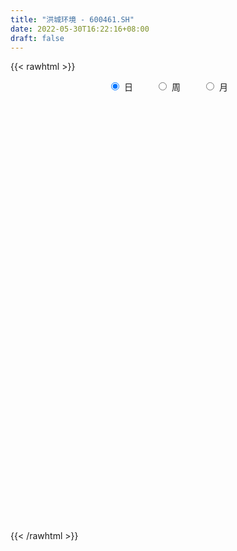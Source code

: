 ```yaml
---
title: "洪城环境 - 600461.SH"
date: 2022-05-30T16:22:16+08:00
draft: false
---
```

{{< rawhtml >}}
    <div style="text-align: center">
        <label style="padding: 1rem;"><input style="margin-right: .5rem" type="radio" name="period" value="D" checked onclick="period_change(this)">日</label>
        <label style="padding: 1rem;"><input style="margin-right: .5rem" type="radio" name="period" value="W" onclick="period_change(this)">周</label>
        <label style="padding: 1rem;"><input style="margin-right: .5rem" type="radio" name="period" value="M" onclick="period_change(this)">月</label>
    </div>
    <div id="chart" style="height: 700px;"></div> 
    <script type="text/javascript">
        const D_v = [221381.0,134065.1,100487.17,220449.94,102714.05,67321.97,69204.74,51697.2,40150.06,47213.71,78290.83,56236.94,62778.77,54917.0,55042.4,79104.2,58027.8,70385.24,230775.67,137195.9,91369.37,46532.63,64192.25,140893.29,101268.82,88296.9,66421.9,38266.75,78170.54,80296.9,69460.63,42795.63,43408.04,71824.08,57006.27,107246.6,77083.21,56671.67,50345.49,58606.32,80962.25,86649.84,95047.6,99333.0,62022.3,59006.82,100869.72,66146.56,128144.41,158190.93,75261.0,62895.25,76312.67,52889.21,107815.13,89790.42,54779.33,42539.0,75844.46,97385.84,54904.6,240436.9,327740.18,216754.81,187358.71,186082.46,204328.47,130695.3,166857.13,135858.47,141889.99,103713.07,82532.48,107767.27,145250.96,133197.44,119145.76,170906.73,120095.33,74942.0,88712.09,68663.96,104217.09,146460.13,120963.23,80673.42,81008.04,90085.39,100288.7,190632.96,173403.57,163005.08,128402.75,114005.69,112204.95,280686.92,187359.32,196275.15,123646.6,69404.69,54186.0,64692.78,113883.02,49042.07,83035.0,56531.74,78115.88,154742.01,93311.25,91869.3,72403.0,64792.6,100155.37,58682.14,51392.14,74991.32,85710.6,69766.02,47722.69,46681.0,36773.48,38715.2,50284.0,42115.0,106535.75,74775.69,60054.94,69469.36,39225.04,41449.51,40911.51,47207.8,39188.5,61180.4,59416.32,45376.32,48405.54,46205.75,59846.1,84405.0,85192.0,68803.4,57402.41,62443.42,42532.4,40874.0,97009.68,42685.2,96008.48,52977.02,47832.0,38456.71,51791.96,28283.22,53416.02,55269.75,231886.89,144181.31,92030.06,98420.05,107277.17,89136.91,92597.1,69645.8,61400.44,56558.4,55356.18,57893.0,70432.62,71922.94,63201.33,89251.0,53950.37,49456.0,51754.02,49094.02,71871.84,63834.8,100317.0,52186.27,52994.0,41166.0,29838.2,52119.24,41655.8,31545.0,39240.0,46480.2,79105.71,50367.98,69252.97,46425.82,50753.02,72898.32,66384.68,76574.2,84193.67,147240.2,76713.19,69767.94,100750.09,64939.91,66552.21,44105.8,51585.4,35431.31,32874.06,31926.0,41692.46,41669.36,29871.83,21852.62,42305.76,102821.34,52500.36,50264.84,36196.3,57261.25,42880.86,32145.52,26103.0,34535.4,24782.31,70131.2,43355.13,50880.4,109839.62,123332.25,80904.92,75743.88,69801.06,80386.63,74248.69,58088.82,80058.4,58639.26,86945.24,58281.6,48930.6,50444.2,35674.47,33208.6,46558.72,42741.4,33718.4,46773.0,31651.01,68450.25,43500.12,30885.45]
const D_histogram = [0.0,-0.0090238177,-0.0129800074,-0.0129294277,-0.0193517195,-0.019832986,-0.0141205568,-0.0174164443,-0.019528207,-0.0207425724,-0.0212899127,-0.0201358044,-0.0185297536,-0.0202944727,-0.0180151547,-0.0066680279,-0.0052460715,-0.00590202,0.021052208,0.0277684854,0.0255966048,0.0209151246,0.0136586451,0.0231723435,0.0143872648,0.0023782678,-0.0008101,-0.0025064663,-0.0115905857,-0.0061614444,-0.0015299374,0.0047682496,0.0087642382,0.0062823315,-0.0007566571,-0.0108747206,-0.0169557595,-0.0141374218,-0.0124681572,-0.0061728413,0.0033123199,-0.0019431765,0.013128025,0.0177898278,0.0258531213,0.0285468446,0.0353268714,0.037212234,0.0569058967,0.0463942544,0.0422846968,0.0397541896,0.0350645631,0.024082148,-0.0043635229,-0.0307665302,-0.0410333138,-0.0469362664,-0.0426676914,-0.0264067277,-0.0155467636,-0.0169022006,0.0195061046,0.0374258217,0.0389035081,0.0573511117,0.0566194134,0.0450521633,0.0482569195,0.0553370842,0.0662635315,0.062284351,0.0586018981,0.0513358431,0.055489259,0.0543306217,0.0619047557,0.0865396357,0.0948521526,0.0878149491,0.0853654781,0.076790876,0.058269867,0.0707288042,0.0469078574,0.0270162685,0.0105686995,-0.0073493405,-0.0092785834,0.0206339295,-0.0032248142,-0.0212376768,-0.0594826744,-0.1006102234,-0.1028686165,-0.1001952043,-0.1013623547,-0.0944336598,-0.1017239254,-0.0994433968,-0.0993532736,-0.0838217398,-0.0809329765,-0.0744482485,-0.0646035438,-0.065147058,-0.0471358424,-0.0113116843,0.0019162693,0.0162379769,0.0170557416,0.0112422845,-0.0061064862,-0.0035967565,-0.0085469458,-0.0312955998,-0.028198244,-0.0249536249,-0.0249208011,-0.0249314597,-0.0210829297,-0.0181601123,-0.0242256383,-0.0272554075,-0.0447540696,-0.042222469,-0.0405744744,-0.0292633939,-0.0226327528,-0.0217844316,-0.0143443496,-0.0114263036,-0.0031732118,0.0060838452,0.0161092081,0.027968398,0.0319952749,0.031467167,0.0248491641,0.0172571299,0.0043078331,-0.0075012272,-0.0141304023,-0.0075605576,-0.0013412895,0.0017825702,0.0104565868,0.0151108523,0.0073945411,0.0095430095,0.0030620911,0.0049069111,0.0042041306,0.0000172924,0.0002479222,0.0070637402,0.0425225193,0.0537732982,0.0631785128,0.0650463403,0.074707244,0.0738979206,0.0619328232,0.0396325156,0.0132093401,-0.0086993394,-0.0234192205,-0.0315319311,-0.047131602,-0.0588406519,-0.0673632185,-0.0873281437,-0.0953503388,-0.103545499,-0.0926763428,-0.0657493569,-0.0325720422,-0.0028857034,0.0224247527,0.0340419143,0.0300080386,0.0258801136,0.0256797067,0.030445675,0.0373670627,0.0394478381,0.0325520345,0.0311661846,0.0121756524,0.0086456763,0.0015697096,-0.0003415159,-0.0027436736,0.0048894665,0.0094667781,0.004209109,-0.0209867993,-0.0375274895,-0.045137927,-0.0683472308,-0.1037902143,-0.1090686009,-0.0961914646,-0.0749433058,-0.0615167611,-0.0503654019,-0.0423862178,-0.0335260838,-0.028969074,-0.0189857424,-0.0124631342,0.0024258426,0.0153908969,0.0372843483,0.06098857,0.0742353014,0.0775111611,0.0709981989,0.06682569,0.0558902561,0.0494581165,0.0409675997,0.0360058819,0.0436448099,0.0446417721,0.0298344891,0.0332712303,0.0121490892,-0.0028648638,-0.0017695576,0.0029875693,0.0148890818,0.0210380751,0.0168294439,0.0267327725,0.0340521231,0.0443959952,0.0502485587,0.0503120229,0.0466289935,0.0406845281,0.0335415289,0.027221665,0.0248778637,0.0180724026,0.002404256,0.0024186727,0.0103418179,0.0112959059,0.0129115765]
const D_fast = [0.0,-0.0112797721,-0.0184809636,-0.0216627409,-0.0329229625,-0.0383624756,-0.0361801856,-0.0438301841,-0.0508239986,-0.057224007,-0.0630938256,-0.0669736683,-0.070000056,-0.0768383933,-0.0790628639,-0.0693827441,-0.0692723056,-0.0714037591,-0.039186479,-0.0255280803,-0.0213008098,-0.0207535088,-0.024595327,-0.0092885427,-0.0144768052,-0.0258912353,-0.029282128,-0.0316051109,-0.0435868768,-0.0396980965,-0.0354490739,-0.0279588245,-0.0217717764,-0.0226831002,-0.0299112531,-0.0427479968,-0.0530679755,-0.0537839932,-0.0552317679,-0.0504796624,-0.0401664212,-0.0459077118,-0.0275545039,-0.0184452442,-0.0039186704,0.005911764,0.0215235087,0.0327119297,0.0666320667,0.067718988,0.0741806045,0.0815886448,0.085665159,0.0807032809,0.0511667293,0.0170720894,-0.0034530226,-0.0210900418,-0.0274883897,-0.0178291079,-0.0108558346,-0.0164368219,0.0248480095,0.0521241821,0.0633277454,0.096113127,0.1095362821,0.1092320727,0.1245010589,0.1454154946,0.1729078247,0.1844997321,0.1954677537,0.2010356594,0.2190613901,0.2314854082,0.2545357312,0.30080552,0.3328310751,0.3477476089,0.3666395074,0.3772626243,0.373309082,0.4034502204,0.3913562379,0.3782187161,0.364413322,0.3446579469,0.3404090581,0.3754800534,0.3508151061,0.3274928243,0.2743771582,0.2080970533,0.1801215061,0.1577461173,0.1312383782,0.1145586581,0.0818374112,0.0592570906,0.0345088953,0.0290849942,0.0117405134,-0.0003868207,-0.0066930019,-0.0235232806,-0.0172960257,0.0157002113,0.0294072323,0.0477884341,0.0528701342,0.0498672482,0.030991856,0.0326023966,0.0255154708,-0.0050570832,-0.0090092884,-0.0120030755,-0.018200452,-0.0244439755,-0.0258661779,-0.0274833886,-0.0396053241,-0.0494489452,-0.0781361247,-0.0861601414,-0.0946557654,-0.0906605333,-0.0896880805,-0.0942858672,-0.0904318726,-0.0903704024,-0.0829106136,-0.0721325953,-0.0580799304,-0.039228641,-0.0272029454,-0.0198642615,-0.0202699734,-0.0235477251,-0.0354200637,-0.0491044308,-0.0592662064,-0.0545865011,-0.0487025554,-0.0451330531,-0.0338448898,-0.0254129112,-0.0312805871,-0.0267463664,-0.032461762,-0.0293902142,-0.0290419621,-0.0332244772,-0.0329318668,-0.0243501138,0.0217392952,0.0464333986,0.0716332414,0.089762654,0.1181003686,0.1357655255,0.1392836338,0.1268914551,0.1037706147,0.0796871002,0.059112414,0.0431167207,0.0157341493,-0.0106850636,-0.0360484349,-0.0778453959,-0.1097051758,-0.1437867106,-0.1560866401,-0.1455969936,-0.1205626893,-0.0915977765,-0.0606811322,-0.040553492,-0.037085358,-0.0347432547,-0.0285237349,-0.0161463478,0.0001168056,0.0120595406,0.0133017455,0.0197074418,0.0037608227,0.0023922656,-0.0042912736,-0.0062878781,-0.0093759543,-0.0005204475,0.0064235586,0.0022181668,-0.0282244413,-0.0541470039,-0.0730419232,-0.1133380347,-0.1747285717,-0.2072741085,-0.2184448384,-0.2159325061,-0.2178851516,-0.2193251428,-0.2219425133,-0.2214639002,-0.2241491589,-0.2189122629,-0.2155054383,-0.2000100009,-0.1831972222,-0.1519826838,-0.1130313196,-0.0812257629,-0.0585721129,-0.0473355254,-0.0348016118,-0.0317644817,-0.0258320922,-0.024080709,-0.0200409563,-0.0014908258,0.0106665793,0.0033179186,0.0150724674,-0.0030124014,-0.0187425703,-0.0180896535,-0.0125856343,0.0030381487,0.0144466607,0.0144453905,0.0310319123,0.0468642936,0.0683071645,0.0867218677,0.0993633376,0.1073375565,0.1115642232,0.1128066062,0.1132921586,0.1171678232,0.1148804628,0.0998133802,0.100432465,0.1109410647,0.1147191292,0.1195626939]
const D_slow = [0.0,-0.0022559544,-0.0055009563,-0.0087333132,-0.0135712431,-0.0185294896,-0.0220596288,-0.0264137398,-0.0312957916,-0.0364814347,-0.0418039129,-0.0468378639,-0.0514703023,-0.0565439205,-0.0610477092,-0.0627147162,-0.0640262341,-0.0655017391,-0.0602386871,-0.0532965657,-0.0468974145,-0.0416686334,-0.0382539721,-0.0324608862,-0.02886407,-0.0282695031,-0.0284720281,-0.0290986446,-0.0319962911,-0.0335366522,-0.0339191365,-0.0327270741,-0.0305360146,-0.0289654317,-0.029154596,-0.0318732761,-0.036112216,-0.0396465715,-0.0427636107,-0.0443068211,-0.0434787411,-0.0439645352,-0.040682529,-0.036235072,-0.0297717917,-0.0226350806,-0.0138033627,-0.0045003042,0.00972617,0.0213247336,0.0318959078,0.0418344552,0.0506005959,0.0566211329,0.0555302522,0.0478386197,0.0375802912,0.0258462246,0.0151793017,0.0085776198,0.0046909289,0.0004653788,0.0053419049,0.0146983603,0.0244242374,0.0387620153,0.0529168687,0.0641799095,0.0762441393,0.0900784104,0.1066442933,0.122215381,0.1368658556,0.1496998163,0.1635721311,0.1771547865,0.1926309754,0.2142658844,0.2379789225,0.2599326598,0.2812740293,0.3004717483,0.3150392151,0.3327214161,0.3444483805,0.3512024476,0.3538446225,0.3520072874,0.3496876415,0.3548461239,0.3540399203,0.3487305011,0.3338598325,0.3087072767,0.2829901226,0.2579413215,0.2326007329,0.2089923179,0.1835613366,0.1587004874,0.133862169,0.112906734,0.0926734899,0.0740614278,0.0579105418,0.0416237773,0.0298398167,0.0270118956,0.027490963,0.0315504572,0.0358143926,0.0386249637,0.0370983422,0.0361991531,0.0340624166,0.0262385166,0.0191889556,0.0129505494,0.0067203491,0.0004874842,-0.0047832482,-0.0093232763,-0.0153796859,-0.0221935377,-0.0333820551,-0.0439376724,-0.054081291,-0.0613971394,-0.0670553277,-0.0725014356,-0.076087523,-0.0789440989,-0.0797374018,-0.0782164405,-0.0741891385,-0.067197039,-0.0591982203,-0.0513314285,-0.0451191375,-0.040804855,-0.0397278967,-0.0416032036,-0.0451358041,-0.0470259435,-0.0473612659,-0.0469156233,-0.0443014766,-0.0405237636,-0.0386751283,-0.0362893759,-0.0355238531,-0.0342971253,-0.0332460927,-0.0332417696,-0.033179789,-0.031413854,-0.0207832241,-0.0073398996,0.0084547286,0.0247163137,0.0433931247,0.0618676048,0.0773508106,0.0872589395,0.0905612745,0.0883864397,0.0825316345,0.0746486518,0.0628657513,0.0481555883,0.0313147837,0.0094827477,-0.014354837,-0.0402412117,-0.0634102974,-0.0798476366,-0.0879906472,-0.088712073,-0.0831058849,-0.0745954063,-0.0670933966,-0.0606233682,-0.0542034416,-0.0465920228,-0.0372502571,-0.0273882976,-0.019250289,-0.0114587428,-0.0084148297,-0.0062534106,-0.0058609832,-0.0059463622,-0.0066322806,-0.005409914,-0.0030432195,-0.0019909422,-0.007237642,-0.0166195144,-0.0279039962,-0.0449908039,-0.0709383574,-0.0982055077,-0.1222533738,-0.1409892003,-0.1563683905,-0.168959741,-0.1795562954,-0.1879378164,-0.1951800849,-0.1999265205,-0.203042304,-0.2024358434,-0.1985881192,-0.1892670321,-0.1740198896,-0.1554610643,-0.136083274,-0.1183337243,-0.1016273018,-0.0876547377,-0.0752902086,-0.0650483087,-0.0560468382,-0.0451356358,-0.0339751927,-0.0265165705,-0.0181987629,-0.0151614906,-0.0158777065,-0.0163200959,-0.0155732036,-0.0118509331,-0.0065914144,-0.0023840534,0.0042991397,0.0128121705,0.0239111693,0.036473309,0.0490513147,0.0607085631,0.0708796951,0.0792650773,0.0860704936,0.0922899595,0.0968080601,0.0974091242,0.0980137923,0.1005992468,0.1034232233,0.1066511174]
const D_data = [['2021-05-11', 6.8789, 7.2747, 6.8789, 7.3972],['2021-05-12', 7.2747, 7.1333, 7.1051, 7.3029],['2021-05-13', 7.1522, 7.1522, 7.0862, 7.2181],['2021-05-14', 7.2558, 7.1804, 7.1522, 7.5008],['2021-05-17', 7.0862, 7.0674, 7.0391, 7.1993],['2021-05-18', 7.0297, 7.1051, 6.9826, 7.1428],['2021-05-19', 7.0391, 7.1804, 7.0203, 7.2276],['2021-05-20', 7.1522, 7.0579, 7.0297, 7.171],['2021-05-21', 7.0579, 7.0391, 7.0014, 7.1333],['2021-05-24', 7.0014, 7.0203, 6.992, 7.0956],['2021-05-25', 6.992, 7.0014, 6.8601, 7.0391],['2021-05-26', 6.992, 7.0014, 6.9826, 7.1428],['2021-05-27', 6.992, 6.992, 6.9449, 7.1051],['2021-05-28', 6.992, 6.926, 6.8883, 7.0108],['2021-05-31', 6.926, 6.9543, 6.8601, 6.9731],['2021-06-01', 6.9543, 7.0862, 6.8789, 7.0956],['2021-06-02', 7.0579, 6.9826, 6.9449, 7.0579],['2021-06-03', 6.9543, 6.9449, 6.9354, 7.0768],['2021-06-04', 6.992, 7.3595, 6.9731, 7.4066],['2021-06-07', 7.3783, 7.2087, 7.1804, 7.3783],['2021-06-08', 7.2087, 7.1239, 7.0674, 7.2276],['2021-06-09', 7.0956, 7.0862, 7.0391, 7.1428],['2021-06-10', 7.0956, 7.0297, 7.0014, 7.1051],['2021-06-11', 7.0579, 7.2558, 7.0391, 7.3501],['2021-06-15', 7.2558, 7.0391, 7.0203, 7.3124],['2021-06-16', 7.0014, 6.9449, 6.8883, 7.0485],['2021-06-17', 6.9449, 7.0108, 6.926, 7.1145],['2021-06-18', 6.9731, 7.0108, 6.9543, 7.0391],['2021-06-21', 7.0108, 6.8789, 6.8412, 7.0108],['2021-06-22', 6.8883, 7.0391, 6.8789, 7.1522],['2021-06-23', 7.0862, 7.0485, 6.992, 7.1522],['2021-06-24', 7.1051, 7.0956, 7.0297, 7.1616],['2021-06-25', 7.0768, 7.0956, 6.992, 7.1051],['2021-06-28', 7.0956, 7.0203, 6.9637, 7.1333],['2021-06-29', 7.0203, 6.9354, 6.9072, 7.0485],['2021-06-30', 6.9731, 6.8412, 6.7658, 6.9731],['2021-07-01', 6.8412, 6.8318, 6.7941, 6.926],['2021-07-02', 6.8318, 6.9166, 6.8224, 6.9166],['2021-07-05', 6.9166, 6.8978, 6.8318, 6.9354],['2021-07-06', 6.9072, 6.9637, 6.8412, 6.9826],['2021-07-07', 6.9731, 7.0391, 6.926, 7.0674],['2021-07-08', 7.0203, 6.8601, 6.8506, 7.0391],['2021-07-09', 6.92, 7.14, 6.87, 7.15],['2021-07-12', 7.17, 7.07, 7.05, 7.28],['2021-07-13', 7.03, 7.16, 7.03, 7.23],['2021-07-14', 7.23, 7.14, 7.1, 7.25],['2021-07-15', 7.11, 7.24, 7.03, 7.29],['2021-07-16', 7.28, 7.23, 7.2, 7.35],['2021-07-19', 7.22, 7.55, 7.21, 7.58],['2021-07-20', 7.34, 7.24, 7.18, 7.45],['2021-07-21', 7.21, 7.32, 7.18, 7.39],['2021-07-22', 7.25, 7.36, 7.25, 7.43],['2021-07-23', 7.38, 7.35, 7.25, 7.42],['2021-07-26', 7.33, 7.26, 7.23, 7.38],['2021-07-27', 7.27, 6.95, 6.95, 7.34],['2021-07-28', 6.94, 6.82, 6.76, 7.04],['2021-07-29', 6.84, 6.9, 6.79, 6.97],['2021-07-30', 6.88, 6.88, 6.81, 6.94],['2021-08-02', 6.91, 6.97, 6.82, 7.04],['2021-08-03', 6.98, 7.15, 6.94, 7.2],['2021-08-04', 7.17, 7.14, 7.08, 7.18],['2021-08-12', 7.35, 7.0, 6.95, 7.35],['2021-08-13', 6.97, 7.57, 6.96, 7.7],['2021-08-16', 7.61, 7.51, 7.48, 7.81],['2021-08-17', 7.53, 7.39, 7.36, 7.73],['2021-08-18', 7.37, 7.7, 7.33, 7.73],['2021-08-19', 7.58, 7.56, 7.38, 7.6],['2021-08-20', 7.57, 7.44, 7.35, 7.59],['2021-08-23', 7.43, 7.65, 7.42, 7.71],['2021-08-24', 7.65, 7.78, 7.62, 7.87],['2021-08-25', 7.74, 7.94, 7.72, 7.95],['2021-08-26', 7.9, 7.84, 7.81, 7.95],['2021-08-27', 7.82, 7.89, 7.82, 8.0],['2021-08-30', 7.93, 7.88, 7.8, 7.98],['2021-08-31', 7.98, 8.08, 7.92, 8.08],['2021-09-01', 8.16, 8.09, 8.04, 8.25],['2021-09-02', 8.18, 8.29, 8.05, 8.3],['2021-09-03', 8.3, 8.68, 8.24, 8.71],['2021-09-06', 8.72, 8.67, 8.43, 8.77],['2021-09-07', 8.63, 8.59, 8.52, 8.68],['2021-09-08', 8.61, 8.73, 8.56, 8.84],['2021-09-09', 8.69, 8.73, 8.66, 8.85],['2021-09-10', 8.77, 8.63, 8.57, 8.92],['2021-09-13', 8.63, 9.1, 8.58, 9.12],['2021-09-14', 9.05, 8.71, 8.68, 9.07],['2021-09-15', 8.68, 8.72, 8.63, 8.86],['2021-09-16', 8.73, 8.73, 8.7, 8.93],['2021-09-17', 8.81, 8.67, 8.57, 8.81],['2021-09-22', 8.6, 8.86, 8.49, 8.92],['2021-09-23', 8.88, 9.39, 8.83, 9.52],['2021-09-24', 9.41, 8.79, 8.7, 9.41],['2021-09-27', 8.67, 8.79, 8.26, 8.95],['2021-09-28', 8.7, 8.4, 8.36, 8.85],['2021-09-29', 8.4, 8.13, 8.1, 8.5],['2021-09-30', 8.07, 8.46, 8.07, 8.51],['2021-10-08', 8.7, 8.48, 8.45, 9.31],['2021-10-11', 8.36, 8.39, 8.18, 8.64],['2021-10-12', 8.42, 8.46, 8.11, 8.68],['2021-10-13', 8.46, 8.23, 8.18, 8.5],['2021-10-14', 8.18, 8.28, 8.12, 8.43],['2021-10-15', 8.29, 8.2, 8.15, 8.3],['2021-10-18', 8.2, 8.38, 8.17, 8.44],['2021-10-19', 8.31, 8.22, 8.1, 8.31],['2021-10-20', 8.18, 8.24, 8.15, 8.28],['2021-10-21', 8.23, 8.28, 8.14, 8.34],['2021-10-22', 8.26, 8.13, 8.12, 8.35],['2021-10-25', 8.14, 8.37, 8.1, 8.39],['2021-10-26', 8.28, 8.72, 8.28, 8.83],['2021-10-27', 8.71, 8.57, 8.42, 8.73],['2021-10-28', 8.63, 8.67, 8.52, 8.77],['2021-10-29', 8.67, 8.56, 8.51, 8.71],['2021-11-01', 8.56, 8.48, 8.44, 8.62],['2021-11-02', 8.49, 8.28, 8.24, 8.62],['2021-11-03', 8.29, 8.49, 8.29, 8.52],['2021-11-04', 8.44, 8.39, 8.37, 8.54],['2021-11-05', 8.39, 8.08, 8.06, 8.39],['2021-11-08', 8.19, 8.33, 8.19, 8.53],['2021-11-09', 8.3, 8.33, 8.24, 8.58],['2021-11-10', 8.3, 8.28, 8.19, 8.38],['2021-11-11', 8.27, 8.26, 8.23, 8.34],['2021-11-12', 8.27, 8.3, 8.21, 8.34],['2021-11-15', 8.41, 8.29, 8.21, 8.41],['2021-11-16', 8.26, 8.15, 8.14, 8.31],['2021-11-17', 8.14, 8.14, 8.07, 8.24],['2021-11-18', 8.14, 7.87, 7.84, 8.16],['2021-11-19', 7.87, 8.04, 7.81, 8.05],['2021-11-22', 7.98, 8.0, 7.96, 8.12],['2021-11-23', 8.06, 8.12, 7.93, 8.15],['2021-11-24', 8.2, 8.08, 8.06, 8.22],['2021-11-25', 8.1, 8.0, 7.98, 8.12],['2021-11-26', 8.0, 8.08, 7.98, 8.14],['2021-11-29', 8.0, 8.03, 7.93, 8.08],['2021-11-30', 8.02, 8.11, 8.0, 8.15],['2021-12-01', 8.08, 8.16, 8.05, 8.16],['2021-12-02', 8.16, 8.22, 8.15, 8.35],['2021-12-03', 8.21, 8.31, 8.18, 8.34],['2021-12-06', 8.31, 8.27, 8.23, 8.39],['2021-12-07', 8.27, 8.24, 8.16, 8.34],['2021-12-08', 8.25, 8.16, 8.13, 8.29],['2021-12-09', 8.13, 8.12, 8.08, 8.21],['2021-12-10', 8.11, 8.0, 7.94, 8.15],['2021-12-13', 8.0, 7.94, 7.93, 8.1],['2021-12-14', 7.95, 7.94, 7.89, 7.95],['2021-12-15', 7.92, 8.09, 7.9, 8.1],['2021-12-16', 8.06, 8.11, 8.04, 8.14],['2021-12-17', 8.07, 8.09, 8.05, 8.18],['2021-12-20', 8.09, 8.19, 8.02, 8.3],['2021-12-21', 8.17, 8.18, 8.11, 8.22],['2021-12-22', 8.18, 8.02, 7.99, 8.22],['2021-12-23', 8.0, 8.13, 7.99, 8.13],['2021-12-24', 8.12, 8.01, 8.0, 8.13],['2021-12-27', 8.01, 8.1, 7.99, 8.12],['2021-12-28', 8.06, 8.07, 8.0, 8.13],['2021-12-29', 8.06, 8.01, 8.0, 8.09],['2021-12-30', 8.01, 8.05, 7.99, 8.06],['2021-12-31', 8.04, 8.15, 8.02, 8.16],['2022-01-04', 8.15, 8.64, 8.14, 8.7],['2022-01-05', 8.65, 8.5, 8.48, 8.71],['2022-01-06', 8.56, 8.58, 8.46, 8.65],['2022-01-07', 8.6, 8.57, 8.53, 8.8],['2022-01-10', 8.57, 8.76, 8.53, 8.83],['2022-01-11', 8.74, 8.72, 8.66, 8.82],['2022-01-12', 8.73, 8.61, 8.55, 8.74],['2022-01-13', 8.57, 8.44, 8.4, 8.65],['2022-01-14', 8.4, 8.29, 8.26, 8.46],['2022-01-17', 8.38, 8.23, 8.2, 8.38],['2022-01-18', 8.25, 8.22, 8.16, 8.29],['2022-01-19', 8.17, 8.23, 8.17, 8.29],['2022-01-20', 8.18, 8.05, 8.03, 8.28],['2022-01-21', 8.06, 7.99, 7.97, 8.09],['2022-01-24', 8.0, 7.93, 7.84, 8.01],['2022-01-25', 7.97, 7.65, 7.64, 7.98],['2022-01-26', 7.68, 7.65, 7.6, 7.71],['2022-01-27', 7.65, 7.52, 7.52, 7.73],['2022-01-28', 7.58, 7.68, 7.53, 7.77],['2022-02-07', 7.8, 7.91, 7.73, 7.95],['2022-02-08', 7.89, 8.1, 7.83, 8.15],['2022-02-09', 8.1, 8.2, 8.09, 8.25],['2022-02-10', 8.3, 8.29, 8.21, 8.45],['2022-02-11', 8.2, 8.23, 8.2, 8.31],['2022-02-14', 8.22, 8.07, 8.05, 8.23],['2022-02-15', 8.12, 8.06, 8.02, 8.19],['2022-02-16', 8.07, 8.11, 8.07, 8.22],['2022-02-17', 8.15, 8.2, 8.12, 8.26],['2022-02-18', 8.1, 8.28, 8.08, 8.29],['2022-02-21', 8.26, 8.27, 8.21, 8.32],['2022-02-22', 8.26, 8.17, 8.11, 8.27],['2022-02-23', 8.19, 8.24, 8.16, 8.26],['2022-02-24', 8.21, 7.98, 7.86, 8.24],['2022-02-25', 8.02, 8.12, 8.02, 8.19],['2022-02-28', 8.18, 8.05, 7.96, 8.18],['2022-03-01', 8.06, 8.09, 8.02, 8.11],['2022-03-02', 8.04, 8.07, 7.98, 8.09],['2022-03-03', 8.18, 8.21, 8.14, 8.26],['2022-03-04', 8.19, 8.21, 8.08, 8.29],['2022-03-07', 8.21, 8.09, 8.04, 8.29],['2022-03-08', 8.09, 7.75, 7.74, 8.12],['2022-03-10', 7.86, 7.72, 7.62, 7.86],['2022-03-11', 7.61, 7.73, 7.41, 7.74],['2022-03-14', 7.65, 7.4, 7.38, 7.73],['2022-03-15', 7.39, 7.01, 7.01, 7.39],['2022-03-16', 7.1, 7.18, 6.88, 7.22],['2022-03-17', 7.25, 7.33, 7.22, 7.42],['2022-03-18', 7.31, 7.44, 7.29, 7.46],['2022-03-21', 7.47, 7.36, 7.29, 7.5],['2022-03-22', 7.36, 7.33, 7.28, 7.39],['2022-03-23', 7.35, 7.28, 7.23, 7.36],['2022-03-24', 7.21, 7.28, 7.21, 7.36],['2022-03-25', 7.26, 7.21, 7.16, 7.3],['2022-03-28', 7.15, 7.27, 7.08, 7.31],['2022-03-29', 7.3, 7.23, 7.19, 7.31],['2022-03-30', 7.27, 7.36, 7.24, 7.36],['2022-03-31', 7.35, 7.39, 7.3, 7.5],['2022-04-01', 7.39, 7.59, 7.33, 7.81],['2022-04-06', 7.59, 7.75, 7.56, 7.8],['2022-04-07', 7.75, 7.75, 7.71, 7.83],['2022-04-08', 7.71, 7.71, 7.63, 7.84],['2022-04-11', 7.73, 7.62, 7.56, 7.84],['2022-04-12', 7.59, 7.66, 7.48, 7.68],['2022-04-13', 7.65, 7.57, 7.57, 7.72],['2022-04-14', 7.56, 7.61, 7.56, 7.68],['2022-04-15', 7.65, 7.57, 7.53, 7.69],['2022-04-18', 7.55, 7.6, 7.47, 7.62],['2022-04-19', 7.62, 7.79, 7.56, 7.85],['2022-04-20', 7.77, 7.76, 7.69, 7.87],['2022-04-21', 7.71, 7.55, 7.55, 7.79],['2022-04-22', 7.74, 7.77, 7.65, 7.88],['2022-04-25', 7.68, 7.43, 7.41, 7.78],['2022-04-26', 7.4, 7.41, 7.27, 7.61],['2022-04-27', 7.33, 7.57, 7.22, 7.57],['2022-04-28', 7.5, 7.63, 7.4, 7.73],['2022-04-29', 7.59, 7.77, 7.47, 7.77],['2022-05-05', 7.77, 7.76, 7.69, 7.81],['2022-05-06', 7.65, 7.65, 7.6, 7.72],['2022-05-09', 7.65, 7.86, 7.58, 7.92],['2022-05-10', 7.83, 7.9, 7.7, 7.92],['2022-05-11', 7.94, 8.02, 7.94, 8.16],['2022-05-12', 8.08, 8.05, 7.87, 8.1],['2022-05-13', 8.03, 8.04, 7.96, 8.09],['2022-05-16', 8.06, 8.03, 7.96, 8.09],['2022-05-17', 8.0, 8.02, 7.92, 8.03],['2022-05-18', 8.02, 8.01, 7.98, 8.07],['2022-05-19', 7.95, 8.02, 7.9, 8.02],['2022-05-20', 8.03, 8.08, 8.03, 8.11],['2022-05-23', 8.08, 8.03, 8.0, 8.15],['2022-05-24', 8.06, 7.88, 7.88, 8.09],['2022-05-25', 7.89, 8.05, 7.89, 8.05],['2022-05-26', 8.04, 8.19, 8.02, 8.2],['2022-05-27', 8.21, 8.15, 8.09, 8.22],['2022-05-30', 8.18, 8.19, 8.12, 8.2]]
const W_v = [192580.36,233559.52,210421.02,218609.9,174083.9,161350.9,171067.67,193799.84,297328.33,251234.65,202506.28,188626.37,294989.04,194864.14,148978.43,210554.66,265455.37,153694.81,280436.67,197842.86,123888.29,155390.0,294236.57,286917.14,137881.19,167170.37,178451.75,149644.24,160894.42,146348.33,34441.8,67392.29,134647.91,94917.56,88140.29,195280.28,100946.14,44367.89,93246.36,113242.2,360939.01,155332.88,301346.82,189797.23,203427.69,152512.64,112352.8,96562.82,93342.78,77955.55,142000.36,109620.19,113976.55,186928.32,151424.95,104170.07,67119.38,83743.8,93402.06,57124.43,55479.9,72815.15,97868.26,139612.71,95045.91,101263.1,109013.83,119131.93,319303.6,609447.14,165387.11,111341.43,63608.37,63342.55,61207.68,64363.29,89500.31,96161.67,82614.19,74409.4,173864.86,282784.01,401236.0,725272.91,583488.03,568832.73,529385.5600000001,375592.29,231563.64,222590.8,234974.83,56640.3,155381.15,143748.68,104629.76,100634.19,84279.52,108381.92,193145.6,239165.18,309485.51,134364.28,107078.78,109206.86,88793.23,90415.34,62557.29,94502.44,166595.0,320851.01,248769.71,189029.18,170532.0,26672.0,147249.15,159637.85,182702.6,242908.44,156172.78,152161.0,115364.48,98159.44,107552.74,127934.49,123982.24,102007.37,128406.29,221042.34,625606.9399999999,454425.92,453716.6899999999,315242.61,243750.12,385891.68,368845.72,561889.34,729700.0399999999,502048.98,465739.14,418375.23,562110.8200000001,354723.29,321243.8,266910.98,259804.5,319302.82,205395.46,283424.35,260665.34,172692.65,123958.41,500176.85,710185.53,833134.3200000001,809652.23,387684.41,567070.29,337914.68,465369.53,576357.1900000001,422698.52,359800.23,513863.6400000001,199166.78,100260.36,44154.59,255350.14,182751.79,554122.8200000001,474590.21,365295.65,823970.47,470885.74,315184.7,304805.39,305184.11,274207.12,222251.29,387782.18,268153.34,199021.57,424590.34,151981.63,149718.41,358019.51,419906.74,289551.47,347592.08,469662.88,513579.37,333042.04,236898.32,560380.63,981336.5999999999,246112.11,808331.98,331088.02,299437.25,493335.3100000001,480183.4399999999,294254.37,314131.74,369831.83,371611.5,387378.4,500804.26,347813.09,228134.9,568177.08,925219.75,630851.1399999999,676268.16,456630.4700000001,519190.21,464325.23,517618.47,280686.92,630871.76,367184.61,490441.44,350013.57,286653.79,312425.64,251110.36,252369.34,324054.39,272055.63,336512.38,227217.66,566518.3100000001,420057.42,312163.14,307612.72,337303.93,217773.24,246738.89,305714.81,384721.26,346115.95,193509.23,238520.91,138961.5,192926.03,298988.66,430168.74,132337.51,332855.1,208627.39,224092.78,30885.45]
const W_histogram = [0.0,-0.0067646724,-0.0095050319,-0.0185751481,-0.0288356806,-0.0251605702,-0.0258475454,-0.0229705905,-0.0151439342,-0.0169776798,-0.0207940046,-0.0278582836,-0.0179344159,-0.0220672415,-0.0234733856,-0.0410717754,-0.0458369639,-0.057405647,-0.0443386052,-0.0474041651,-0.0518567414,-0.048939206,-0.0284886413,-0.0121340111,-0.0014354596,0.0034692393,-0.0011512739,0.0014578193,-0.007879128,-0.035466405,-0.0402846039,-0.023735282,-0.0019265435,0.0152815458,0.024163604,0.0227944725,0.0330484028,0.0347668418,0.0309660762,0.0272169806,0.0484151706,0.0660061353,0.0830779314,0.0925433444,0.0937197471,0.0849135748,0.0695570213,0.0473653427,0.0213769322,0.0061606134,0.0052315651,0.0042832255,-0.0067778811,-0.0185086802,-0.0311316694,-0.0385140702,-0.0522712378,-0.0528527352,-0.0579800186,-0.0587909112,-0.0544734873,-0.043093591,-0.0261006214,-0.0300780051,-0.0373494956,-0.0417074489,-0.0326519251,-0.0262916012,0.0276794902,0.0179020835,0.0131401555,0.0117478932,0.0102547357,0.0003101632,-0.0076590796,-0.0105662886,-0.006748275,-0.0017205289,-0.0012613098,-0.0031187758,0.0043720251,0.0156347072,0.0331410155,0.0422972635,0.0535313292,0.0743742496,0.0926514118,0.1160389795,0.1152228057,0.1136689005,0.0917553251,0.0771720008,0.0508728098,0.0314480239,0.0054531718,-0.009792825,-0.0276207343,-0.0359287878,-0.0264823697,-0.0147984716,-0.0067964518,-0.0107341848,-0.0202079407,-0.0175542935,-0.02187237,-0.0389631779,-0.041083386,-0.0359257295,-0.0310281018,-0.0004227253,0.0238431184,0.0265993802,0.0214633835,0.0139111896,0.0144750869,0.0131136972,0.0140651152,0.0094344805,0.0026814655,-0.0218379694,-0.0335792402,-0.0372064971,-0.0331501363,-0.0296288213,-0.0236626037,-0.0204752173,-0.0093092857,-0.0075997807,0.0199489582,0.0315264591,0.0370415111,0.0349051418,0.0419049332,0.0200134288,0.023956192,0.0438237046,0.0464871822,0.0468011285,0.0547856322,0.0693446636,0.0755266983,0.0759619809,0.070863519,0.0571948495,0.034681912,0.0025191557,-0.0206928906,-0.0341398879,-0.0522601404,-0.0566115478,-0.0629715562,-0.0492771225,-0.0230250211,-0.0016426967,0.0023471731,0.0102567257,0.0123610049,0.014300248,0.023219576,0.0287756201,0.0228429629,0.0099747281,-0.0150126844,-0.0450459104,-0.0573236688,-0.0595044114,-0.0514945196,-0.0500293766,-0.0279763699,0.0046886475,0.0194289216,0.0227235898,0.0216193005,0.0159667857,-0.0073119877,-0.0163487038,-0.0177474508,-0.0172509041,-0.0372064688,-0.0520150162,-0.0524727002,-0.0876985052,-0.1089868544,-0.1033400031,-0.0898886104,-0.0594226182,-0.0347829061,-0.002377855,0.0211650422,0.0523128532,0.0570042285,0.0591729241,0.0649236372,0.0814874894,0.0881394491,0.1144880356,0.1154637831,0.1020216691,0.1148975837,0.1090494282,0.0825059767,0.0652415839,0.0377143549,0.030791871,0.028563473,0.0312434813,-0.0008641386,-0.0065039714,0.0156051681,0.0181743691,0.0453344555,0.1080785351,0.1359836534,0.1460232089,0.1491112823,0.1186226159,0.0907527833,0.0466332245,0.0079368951,0.0065590086,-0.0294451933,-0.0405256228,-0.0659435727,-0.0797199539,-0.0731703906,-0.0885190264,-0.09105961,-0.0960806326,-0.0881342627,-0.0544069226,-0.0508369731,-0.0675167199,-0.0964984966,-0.0765685441,-0.0587607451,-0.0564843669,-0.0479789585,-0.0722818969,-0.1035843701,-0.1335679392,-0.1219198532,-0.1011031768,-0.0919932082,-0.06879066,-0.0505782168,-0.0439910427,-0.0123883997,0.0109288452,0.0297202555,0.0427076151]
const W_fast = [0.0,-0.0084558405,-0.013572458,-0.0272863611,-0.0447558139,-0.0473708459,-0.0545197076,-0.0573854002,-0.0533447275,-0.059422893,-0.068437719,-0.0824665689,-0.0770263051,-0.0866759411,-0.0939504316,-0.1218167653,-0.1380411947,-0.1639612896,-0.1619788991,-0.1768955003,-0.1943122619,-0.203629528,-0.1903011236,-0.1769799963,-0.1666403096,-0.1608683009,-0.1657766325,-0.1628030846,-0.1741098138,-0.2105636922,-0.2254530419,-0.2148375406,-0.1935104379,-0.1724819622,-0.157559003,-0.1532295164,-0.1347134854,-0.1243033359,-0.1203625825,-0.1173074329,-0.0840054503,-0.0499129517,-0.0120716728,0.0205295763,0.0451359158,0.0575581372,0.059590839,0.0492404961,0.0285963187,0.0149201532,0.0152989962,0.015421463,0.0026658861,-0.0136920831,-0.0340979897,-0.051108908,-0.077933885,-0.0917285663,-0.1113508542,-0.1268594747,-0.1361604226,-0.135553924,-0.1250861098,-0.1365829948,-0.1531918591,-0.1679766747,-0.1670841322,-0.1672967085,-0.1064057446,-0.1117076304,-0.1131845196,-0.1116398086,-0.1105692822,-0.1204363138,-0.1303203265,-0.1358691077,-0.1337381629,-0.129140549,-0.1289966573,-0.1316338172,-0.1230500101,-0.1078786512,-0.082087089,-0.0623565251,-0.0377396271,0.0016968556,0.0431368709,0.0955341834,0.1235237111,0.1503870309,0.1514122868,0.1561219627,0.1425409742,0.1309781942,0.1063466351,0.088652432,0.0639193391,0.0466290887,0.0494549143,0.0574391946,0.0637421015,0.0571208222,0.0425950812,0.040860155,0.031073986,0.0042423836,-0.008148671,-0.0119724469,-0.0148318446,0.0156678506,0.0458944739,0.0553005808,0.05553043,0.0514560334,0.0556387024,0.057555737,0.0620234338,0.0597514193,0.0536687706,0.0236898433,0.0035537625,-0.0093751186,-0.0136062919,-0.0174921822,-0.0174416156,-0.0193730335,-0.0105344233,-0.0107248635,0.0218111149,0.0412702306,0.0560456605,0.0626355766,0.0801116012,0.0632234541,0.0731552653,0.1039787041,0.1182639772,0.1302782056,0.1519591173,0.1838543146,0.208918024,0.2283438017,0.2409612196,0.2415912624,0.2277488029,0.1962158355,0.1678305666,0.1458485974,0.1146633098,0.0961590154,0.074056118,0.075431271,0.0959271172,0.1168987674,0.1214754305,0.1319491645,0.1371436949,0.142658,0.157382222,0.1701321711,0.1699102547,0.1595357019,0.1307951183,0.0895004147,0.0628917391,0.0458348937,0.0409711556,0.0299289544,0.0449878686,0.0788250478,0.0984225524,0.1073981181,0.1116986539,0.1100378355,0.0849310652,0.0718071731,0.0659715634,0.0621553841,0.0328982022,0.0050859008,-0.0084899583,-0.0656403896,-0.1141754524,-0.1343636019,-0.1433843617,-0.1277740242,-0.1118300386,-0.0800194512,-0.0511852935,-0.0069592692,0.0119831632,0.0289450898,0.0509267123,0.0878624368,0.1165492587,0.1715198542,0.2013615474,0.2134248507,0.2550251613,0.2764393628,0.2705224055,0.2695684087,0.2514697684,0.2522452522,0.2571577224,0.2676486011,0.2353249465,0.2280591209,0.2540695524,0.2611823458,0.299676046,0.3894397593,0.4513407911,0.4978861488,0.5382520427,0.5374190304,0.5322373936,0.4997761409,0.4630640353,0.4633259009,0.4199604007,0.3987485655,0.3568447224,0.3231383527,0.3113953184,0.273916926,0.2486114399,0.2195702592,0.2054830634,0.2256086728,0.216469379,0.1829104522,0.1298040515,0.1305918679,0.1337094806,0.1218647672,0.1183754359,0.0760020232,0.0188034575,-0.0445720964,-0.0634039737,-0.0678630915,-0.0817514249,-0.0757465417,-0.0701786527,-0.0745892393,-0.0460836962,-0.02003424,0.0061872342,0.0298514976]
const W_slow = [0.0,-0.0016911681,-0.0040674261,-0.0087112131,-0.0159201332,-0.0222102758,-0.0286721621,-0.0344148098,-0.0382007933,-0.0424452132,-0.0476437144,-0.0546082853,-0.0590918893,-0.0646086996,-0.070477046,-0.0807449899,-0.0922042309,-0.1065556426,-0.1176402939,-0.1294913352,-0.1424555205,-0.154690322,-0.1618124824,-0.1648459851,-0.16520485,-0.1643375402,-0.1646253587,-0.1642609039,-0.1662306859,-0.1750972871,-0.1851684381,-0.1911022586,-0.1915838944,-0.187763508,-0.181722607,-0.1760239889,-0.1677618882,-0.1590701777,-0.1513286587,-0.1445244135,-0.1324206209,-0.115919087,-0.0951496042,-0.0720137681,-0.0485838313,-0.0273554376,-0.0099661823,0.0018751534,0.0072193864,0.0087595398,0.0100674311,0.0111382375,0.0094437672,0.0048165971,-0.0029663202,-0.0125948378,-0.0256626472,-0.038875831,-0.0533708357,-0.0680685635,-0.0816869353,-0.0924603331,-0.0989854884,-0.1065049897,-0.1158423636,-0.1262692258,-0.1344322071,-0.1410051074,-0.1340852348,-0.1296097139,-0.1263246751,-0.1233877018,-0.1208240178,-0.120746477,-0.1226612469,-0.1253028191,-0.1269898878,-0.1274200201,-0.1277353475,-0.1285150415,-0.1274220352,-0.1235133584,-0.1152281045,-0.1046537886,-0.0912709563,-0.0726773939,-0.049514541,-0.0205047961,0.0083009053,0.0367181304,0.0596569617,0.0789499619,0.0916681644,0.0995301703,0.1008934633,0.098445257,0.0915400735,0.0825578765,0.0759372841,0.0722376662,0.0705385532,0.067855007,0.0628030219,0.0584144485,0.052946356,0.0432055615,0.032934715,0.0239532826,0.0161962572,0.0160905759,0.0220513555,0.0287012005,0.0340670464,0.0375448438,0.0411636155,0.0444420398,0.0479583186,0.0503169388,0.0509873051,0.0455278128,0.0371330027,0.0278313785,0.0195438444,0.0121366391,0.0062209881,0.0011021838,-0.0012251376,-0.0031250828,0.0018621568,0.0097437715,0.0190041493,0.0277304348,0.0382066681,0.0432100253,0.0491990733,0.0601549994,0.071776795,0.0834770771,0.0971734851,0.114509651,0.1333913256,0.1523818208,0.1700977006,0.1843964129,0.1930668909,0.1936966799,0.1885234572,0.1799884852,0.1669234502,0.1527705632,0.1370276742,0.1247083935,0.1189521383,0.1185414641,0.1191282574,0.1216924388,0.12478269,0.128357752,0.134162646,0.141356551,0.1470672918,0.1495609738,0.1458078027,0.1345463251,0.1202154079,0.105339305,0.0924656751,0.079958331,0.0729642385,0.0741364004,0.0789936308,0.0846745282,0.0900793534,0.0940710498,0.0922430529,0.0881558769,0.0837190142,0.0794062882,0.070104671,0.057100917,0.0439827419,0.0220581156,-0.005188598,-0.0310235988,-0.0534957514,-0.0683514059,-0.0770471325,-0.0776415962,-0.0723503357,-0.0592721224,-0.0450210652,-0.0302278342,-0.0139969249,0.0063749474,0.0284098097,0.0570318186,0.0858977643,0.1114031816,0.1401275775,0.1673899346,0.1880164288,0.2043268248,0.2137554135,0.2214533812,0.2285942495,0.2364051198,0.2361890852,0.2345630923,0.2384643843,0.2430079766,0.2543415905,0.2813612243,0.3153571376,0.3518629399,0.3891407604,0.4187964144,0.4414846102,0.4531429164,0.4551271401,0.4567668923,0.449405594,0.4392741883,0.4227882951,0.4028583066,0.384565709,0.3624359524,0.3396710499,0.3156508917,0.2936173261,0.2800155954,0.2673063521,0.2504271722,0.226302548,0.207160412,0.1924702257,0.178349134,0.1663543944,0.1482839202,0.1223878276,0.0889958428,0.0585158795,0.0332400853,0.0102417833,-0.0069558817,-0.0196004359,-0.0305981966,-0.0336952965,-0.0309630852,-0.0235330213,-0.0128561176]
const W_data = [['2017-07-14', 6.2849, 6.3291, 6.1702, 6.3379],['2017-07-21', 6.3467, 6.2231, 6.1349, 6.3467],['2017-07-28', 6.2408, 6.2408, 6.1967, 6.3026],['2017-08-04', 6.2408, 6.1172, 6.0996, 6.2849],['2017-08-11', 6.1172, 6.029, 6.0113, 6.1967],['2017-08-18', 6.0113, 6.1614, 6.0113, 6.1702],['2017-08-25', 6.1525, 6.0907, 6.0466, 6.179],['2017-09-01', 6.0819, 6.1172, 6.0819, 6.1349],['2017-09-08', 6.1084, 6.1878, 6.0466, 6.2585],['2017-09-15', 6.1878, 6.0643, 6.0466, 6.2143],['2017-09-22', 6.0554, 6.0025, 5.9672, 6.126],['2017-09-29', 5.9936, 5.9054, 5.8789, 6.0025],['2017-10-13', 5.9319, 6.0996, 5.9054, 6.126],['2017-10-20', 6.0643, 5.9142, 5.8612, 6.0996],['2017-10-27', 5.9142, 5.9054, 5.8965, 5.9936],['2017-11-03', 5.9054, 5.6141, 5.5964, 5.923],['2017-11-10', 5.6141, 5.667, 5.5788, 5.6759],['2017-11-17', 5.6406, 5.4817, 5.4728, 5.6759],['2017-11-24', 5.4728, 5.7377, 5.4199, 5.8259],['2017-12-01', 5.7288, 5.5081, 5.4728, 5.7377],['2017-12-08', 5.4993, 5.411, 5.3581, 5.517],['2017-12-15', 5.4375, 5.4375, 5.4022, 5.5258],['2017-12-22', 5.4905, 5.667, 5.4905, 5.7641],['2017-12-29', 5.6494, 5.6759, 5.464, 5.7288],['2018-01-05', 5.667, 5.6494, 5.6229, 5.7288],['2018-01-12', 5.667, 5.5964, 5.5611, 5.667],['2018-01-19', 5.5788, 5.4552, 5.4287, 5.5876],['2018-01-26', 5.464, 5.517, 5.4375, 5.5346],['2018-02-02', 5.5258, 5.3228, 5.2257, 5.5346],['2018-02-09', 5.2522, 4.952, 4.9079, 5.3404],['2018-02-14', 4.9609, 5.0933, 4.9432, 5.1021],['2018-02-23', 5.1109, 5.3404, 5.1021, 5.3934],['2018-03-02', 5.3404, 5.4728, 5.3228, 5.5788],['2018-03-09', 5.4552, 5.4993, 5.3846, 5.5258],['2018-03-16', 5.5258, 5.4552, 5.3846, 5.5523],['2018-03-23', 5.4375, 5.3404, 5.2963, 5.7377],['2018-03-30', 5.2963, 5.5081, 5.2698, 5.5964],['2018-04-04', 5.4993, 5.4375, 5.4375, 5.5346],['2018-04-13', 5.4022, 5.3669, 5.3581, 5.4552],['2018-04-20', 5.3581, 5.3493, 5.1815, 5.4552],['2018-04-27', 5.3404, 5.72, 5.3404, 5.8348],['2018-05-04', 5.7994, 5.8083, 5.7377, 5.8965],['2018-05-11', 5.8701, 5.9407, 5.8701, 6.1878],['2018-05-18', 5.9319, 5.976, 5.8789, 6.029],['2018-05-25', 6.0731, 5.9672, 5.8965, 6.126],['2018-06-01', 5.9672, 5.8877, 5.7553, 5.976],['2018-06-08', 5.9054, 5.7994, 5.7641, 5.9407],['2018-06-15', 5.7906, 5.6582, 5.4728, 5.8701],['2018-06-22', 5.6052, 5.5081, 5.2963, 5.6582],['2018-06-29', 5.5611, 5.5435, 5.4022, 5.5964],['2018-07-06', 5.5611, 5.6847, 5.5258, 5.8612],['2018-07-13', 5.667, 5.6847, 5.5435, 5.8083],['2018-07-20', 5.7288, 5.5258, 5.4022, 5.7377],['2018-07-27', 5.4905, 5.4464, 5.4022, 5.5964],['2018-08-03', 5.464, 5.3493, 5.2698, 5.4728],['2018-08-10', 5.3493, 5.3316, 5.1551, 5.3669],['2018-08-17', 5.3316, 5.1551, 5.1462, 5.3404],['2018-08-24', 5.1551, 5.2345, 5.1021, 5.5346],['2018-08-31', 5.2433, 5.1109, 5.1109, 5.2875],['2018-09-07', 5.1021, 5.0933, 5.0227, 5.1551],['2018-09-14', 5.1021, 5.1109, 5.0403, 5.1551],['2018-09-21', 5.1109, 5.1904, 5.0403, 5.1992],['2018-09-28', 5.1551, 5.2963, 5.1286, 5.3316],['2018-10-12', 5.2522, 5.0315, 4.952, 5.3228],['2018-10-19', 5.0491, 4.9167, 4.7225, 5.0668],['2018-10-26', 4.9256, 4.8726, 4.8196, 5.1021],['2018-11-02', 4.8549, 5.005, 4.802, 5.0138],['2018-11-09', 5.0227, 4.9697, 4.9256, 5.0756],['2018-11-16', 4.9256, 5.7112, 4.9256, 5.7112],['2018-11-23', 5.7377, 5.0315, 5.0227, 5.9054],['2018-11-30', 5.005, 5.0491, 4.9256, 5.2345],['2018-12-07', 5.1286, 5.0668, 5.0227, 5.208],['2018-12-14', 5.058, 5.0491, 4.9962, 5.1021],['2018-12-21', 5.0315, 4.8991, 4.8726, 5.0403],['2018-12-28', 4.8638, 4.8549, 4.7314, 4.9256],['2019-01-04', 4.8549, 4.8638, 4.7314, 4.8726],['2019-01-11', 4.8814, 4.9256, 4.8726, 4.9697],['2019-01-18', 4.9256, 4.9432, 4.8726, 4.952],['2019-01-25', 4.952, 4.8814, 4.8461, 4.952],['2019-02-01', 4.8814, 4.8285, 4.7402, 4.9256],['2019-02-15', 4.8285, 4.9432, 4.8196, 4.9697],['2019-02-22', 4.952, 5.0315, 4.9432, 5.0403],['2019-03-01', 5.058, 5.1904, 5.0491, 5.2522],['2019-03-08', 5.208, 5.1727, 5.1639, 5.4022],['2019-03-15', 5.1727, 5.2786, 5.1639, 5.5346],['2019-03-22', 5.2963, 5.5258, 5.2522, 5.5346],['2019-03-29', 5.4552, 5.6582, 5.2963, 5.6935],['2019-04-04', 5.6582, 5.9142, 5.6582, 5.9319],['2019-04-12', 5.9054, 5.7641, 5.7553, 5.9407],['2019-04-19', 5.8524, 5.8436, 5.6582, 5.8965],['2019-04-26', 5.8259, 5.6141, 5.5876, 5.9936],['2019-04-30', 5.6229, 5.6847, 5.517, 5.72],['2019-05-10', 5.6582, 5.4905, 5.2963, 5.667],['2019-05-17', 5.4552, 5.4993, 5.411, 5.6582],['2019-05-24', 5.4905, 5.3228, 5.2875, 5.517],['2019-05-31', 5.3316, 5.3581, 5.3051, 5.4464],['2019-06-06', 5.3493, 5.2345, 5.2169, 5.3757],['2019-06-14', 5.2345, 5.2698, 5.208, 5.3669],['2019-06-21', 5.2698, 5.4817, 5.1727, 5.5346],['2019-06-28', 5.4817, 5.5611, 5.411, 5.6847],['2019-07-05', 5.5964, 5.5699, 5.4552, 5.6759],['2019-07-12', 5.5883, 5.4341, 5.3978, 5.5883],['2019-07-19', 5.425, 5.3252, 5.3252, 5.4704],['2019-07-26', 5.3524, 5.4522, 5.2436, 5.4613],['2019-08-02', 5.4613, 5.3524, 5.3252, 5.4976],['2019-08-09', 5.298, 5.1166, 5.0894, 5.3706],['2019-08-16', 5.0984, 5.2254, 5.0803, 5.2436],['2019-08-23', 5.2254, 5.298, 5.2164, 5.3706],['2019-08-30', 5.2254, 5.298, 5.1982, 5.4704],['2019-09-06', 5.298, 5.7063, 5.298, 5.7425],['2019-09-12', 5.7425, 5.7879, 5.7335, 5.9421],['2019-09-20', 5.7879, 5.6155, 5.5883, 5.8423],['2019-09-27', 5.6065, 5.5339, 5.4613, 5.679],['2019-09-30', 5.5339, 5.4885, 5.4432, 5.552],['2019-10-11', 5.5067, 5.5883, 5.4069, 5.5974],['2019-10-18', 5.6246, 5.5792, 5.5702, 5.6972],['2019-10-25', 5.5611, 5.6246, 5.4976, 5.6972],['2019-11-01', 5.5974, 5.5611, 5.4522, 5.6428],['2019-11-08', 5.5792, 5.5157, 5.4795, 5.5883],['2019-11-15', 5.5067, 5.2073, 5.2073, 5.5067],['2019-11-22', 5.2345, 5.2527, 5.2164, 5.3434],['2019-11-29', 5.2436, 5.2889, 5.2164, 5.3252],['2019-12-06', 5.2889, 5.3615, 5.2708, 5.3706],['2019-12-13', 5.3524, 5.3524, 5.2527, 5.3797],['2019-12-20', 5.3615, 5.3887, 5.3524, 5.4613],['2019-12-27', 5.416, 5.3615, 5.3162, 5.416],['2020-01-03', 5.3615, 5.4885, 5.3252, 5.5157],['2020-01-10', 5.4522, 5.3978, 5.3524, 5.5248],['2020-01-17', 5.416, 5.806, 5.3797, 5.8605],['2020-01-23', 5.8968, 5.7335, 5.6428, 6.1689],['2020-02-07', 5.2889, 5.7335, 5.1619, 5.7698],['2020-02-14', 5.7607, 5.679, 5.6428, 5.9058],['2020-02-21', 5.6881, 5.8423, 5.6609, 5.8968],['2020-02-28', 5.8151, 5.4704, 5.4432, 5.8514],['2020-03-06', 5.4704, 5.7698, 5.4704, 5.8786],['2020-03-13', 5.7425, 6.0691, 5.552, 6.0691],['2020-03-20', 6.1508, 5.9603, 5.6065, 6.3141],['2020-03-27', 5.806, 5.9875, 5.7788, 6.1236],['2020-04-03', 5.9058, 6.1599, 5.8242, 6.2415],['2020-04-10', 6.1961, 6.3685, 6.1689, 6.5772],['2020-04-17', 6.305, 6.3957, 6.305, 6.7495],['2020-04-24', 6.3957, 6.4229, 6.2869, 6.5409],['2020-04-30', 6.4229, 6.4229, 6.1689, 6.4864],['2020-05-08', 6.3504, 6.3413, 6.2869, 6.4864],['2020-05-15', 6.3322, 6.1961, 6.1689, 6.3504],['2020-05-22', 6.1961, 5.9693, 5.9603, 6.3231],['2020-05-29', 5.9693, 5.9512, 5.8786, 6.0691],['2020-06-05', 6.0147, 5.9784, 5.9058, 6.051],['2020-06-12', 5.9966, 5.8242, 5.7335, 6.0238],['2020-06-19', 5.806, 5.9149, 5.7788, 5.9331],['2020-06-24', 5.9058, 5.8333, 5.7879, 5.9331],['2020-07-03', 5.8242, 6.0782, 5.7063, 6.0963],['2020-07-10', 6.1145, 6.3324, 6.1054, 6.4266],['2020-07-17', 6.5208, 6.4077, 6.1533, 6.6999],['2020-07-24', 6.5585, 6.2758, 6.2381, 6.747],['2020-07-31', 6.2947, 6.3795, 6.2099, 6.4549],['2020-08-07', 6.4266, 6.3606, 6.3418, 6.6245],['2020-08-14', 6.3889, 6.3983, 6.2193, 6.4454],['2020-08-21', 6.3889, 6.5491, 6.3795, 6.6151],['2020-08-28', 6.5585, 6.5868, 6.5114, 6.8129],['2020-09-04', 6.6433, 6.4831, 6.4549, 6.6904],['2020-09-11', 6.4454, 6.3795, 6.2852, 6.6528],['2020-09-18', 6.3795, 6.1439, 6.0308, 6.436],['2020-09-25', 6.1533, 5.9272, 5.8801, 6.1627],['2020-09-30', 5.9554, 6.012, 5.9272, 6.0779],['2020-10-09', 6.0685, 6.0685, 6.0402, 6.1062],['2020-10-16', 6.1062, 6.1816, 6.0591, 6.2099],['2020-10-23', 6.1816, 6.0968, 6.0685, 6.191],['2020-10-30', 6.1062, 6.3983, 6.0685, 6.5774],['2020-11-06', 6.4549, 6.681, 6.3229, 6.7187],['2020-11-13', 6.6904, 6.6056, 6.4737, 6.7753],['2020-11-20', 6.6433, 6.5397, 6.436, 6.8883],['2020-11-27', 6.5114, 6.5208, 6.3795, 6.6339],['2020-12-04', 6.5302, 6.4737, 6.436, 6.5679],['2020-12-11', 6.436, 6.191, 6.1439, 6.4643],['2020-12-18', 6.1816, 6.2852, 6.1816, 6.3701],['2020-12-25', 6.3229, 6.3512, 6.1627, 6.3983],['2020-12-31', 6.3983, 6.3701, 6.2758, 6.436],['2021-01-08', 6.3512, 6.0497, 5.9743, 6.3795],['2021-01-15', 6.0591, 5.9931, 5.8706, 6.1062],['2021-01-22', 6.012, 6.0968, 5.9931, 6.1533],['2021-02-05', 5.8706, 5.5125, 5.4937, 5.9743],['2021-02-10', 5.4937, 5.456, 5.4372, 5.5974],['2021-02-19', 5.4843, 5.6633, 5.4466, 5.701],['2021-02-26', 5.6633, 5.7293, 5.6539, 5.7764],['2021-03-05', 5.767, 5.9931, 5.7481, 6.1251],['2021-03-12', 6.0402, 6.0214, 5.7481, 6.0497],['2021-03-19', 6.0591, 6.2476, 6.0026, 6.3041],['2021-03-26', 6.2381, 6.2852, 6.2099, 6.6245],['2021-04-02', 6.2758, 6.5491, 6.2476, 6.6339],['2021-04-09', 6.5114, 6.3512, 6.3041, 6.5585],['2021-04-16', 6.3701, 6.3795, 6.257, 6.502],['2021-04-23', 6.3324, 6.4926, 6.2664, 6.6433],['2021-04-30', 6.4549, 6.747, 6.2852, 6.9543],['2021-05-07', 6.7564, 6.7564, 6.681, 6.8318],['2021-05-14', 6.7187, 7.1804, 6.6904, 7.5008],['2021-05-21', 7.0862, 7.0391, 6.9826, 7.2276],['2021-05-28', 7.0014, 6.926, 6.8601, 7.1428],['2021-06-04', 6.926, 7.3595, 6.8601, 7.4066],['2021-06-11', 7.3783, 7.2558, 7.0014, 7.3783],['2021-06-18', 7.2558, 7.0108, 6.8883, 7.3124],['2021-06-25', 7.0108, 7.0956, 6.8412, 7.1616],['2021-07-02', 7.0956, 6.9166, 6.7658, 7.1333],['2021-07-09', 6.9166, 7.14, 6.8318, 7.15],['2021-07-16', 7.17, 7.23, 7.03, 7.35],['2021-07-23', 7.22, 7.35, 7.18, 7.58],['2021-07-30', 7.33, 6.88, 6.76, 7.38],['2021-08-06', 6.91, 7.14, 6.82, 7.2],['2021-08-13', 7.35, 7.57, 6.95, 7.7],['2021-08-20', 7.61, 7.44, 7.33, 7.81],['2021-08-27', 7.43, 7.89, 7.42, 8.0],['2021-09-03', 7.93, 8.68, 7.8, 8.71],['2021-09-10', 8.72, 8.63, 8.43, 8.92],['2021-09-17', 8.63, 8.67, 8.57, 9.12],['2021-09-24', 8.6, 8.79, 8.49, 9.52],['2021-09-30', 8.67, 8.46, 8.07, 8.95],['2021-10-08', 8.7, 8.48, 8.45, 9.31],['2021-10-15', 8.36, 8.2, 8.11, 8.68],['2021-10-22', 8.2, 8.13, 8.1, 8.44],['2021-10-29', 8.14, 8.56, 8.1, 8.83],['2021-11-05', 8.56, 8.08, 8.06, 8.62],['2021-11-12', 8.19, 8.3, 8.19, 8.58],['2021-11-19', 8.41, 8.04, 7.81, 8.41],['2021-11-26', 7.98, 8.08, 7.93, 8.22],['2021-12-03', 8.0, 8.31, 7.93, 8.35],['2021-12-10', 8.31, 8.0, 7.94, 8.39],['2021-12-17', 8.0, 8.09, 7.89, 8.18],['2021-12-24', 8.09, 8.01, 7.99, 8.3],['2021-12-31', 8.01, 8.15, 7.99, 8.16],['2022-01-07', 8.15, 8.57, 8.14, 8.8],['2022-01-14', 8.57, 8.29, 8.26, 8.83],['2022-01-21', 8.38, 7.99, 7.97, 8.38],['2022-01-28', 8.0, 7.68, 7.52, 8.01],['2022-02-11', 7.8, 8.23, 7.73, 8.45],['2022-02-18', 8.22, 8.28, 8.02, 8.29],['2022-02-25', 8.26, 8.12, 7.86, 8.32],['2022-03-04', 8.18, 8.21, 7.96, 8.29],['2022-03-11', 8.21, 7.73, 7.41, 8.29],['2022-03-18', 7.65, 7.44, 6.88, 7.73],['2022-03-25', 7.47, 7.21, 7.16, 7.5],['2022-04-01', 7.15, 7.59, 7.08, 7.81],['2022-04-08', 7.59, 7.71, 7.56, 7.84],['2022-04-15', 7.73, 7.57, 7.48, 7.84],['2022-04-22', 7.55, 7.77, 7.47, 7.88],['2022-04-29', 7.68, 7.77, 7.22, 7.78],['2022-05-06', 7.77, 7.65, 7.6, 7.81],['2022-05-13', 7.65, 8.04, 7.58, 8.16],['2022-05-20', 8.06, 8.08, 7.9, 8.11],['2022-05-27', 8.08, 8.15, 7.88, 8.22],['2022-06-02', 8.18, 8.19, 8.12, 8.2]]
const M_v = [2048969.2300000002,478207.2299999999,228624.26,434417.72,228715.56,233418.08,86589.52,83837.6,89603.72,120559.33,138299.27,114814.65,221624.0299999999,112736.18,257871.11,262372.04,150323.17,194616.47,181172.06,416066.8100000001,180628.63,51618.97,558690.29,826374.1,492626.69,288057.4299999999,204493.27,215762.37,165042.27,200853.28,304755.62,752673.75,497330.36,1424857.72,1030033.6499999999,1099592.3499999999,973149.0200000001,611406.97,1135903.6099999999,954784.2799999999,452827.02,503400.77,760915.9400000002,563557.59,235992.3100000001,304614.2200000001,402390.28,327012.2199999999,317856.69,254335.12,292406.92,188660.32,245219.87,979486.4100000001,513759.64,246834.42,1227669.3800000001,1149559.1500000004,868639.51,940854.23,585326.21,1327268.98,661207.4500000001,583557.25,834352.42,953161.3999999999,983131.2500000001,740025.1,984255.4299999999,798260.6299999999,420269.0299999999,735887.7200000001,334837.0199999999,443414.66,731574.6000000001,595378.09,701312.6100000001,999759.1599999998,623291.41,360483.39,577468.66,438356.1199999999,199692.52,216170.28,249678.62,811733.12,890965.6300000001,246322.03,359340.41,644449.11,528248.5000000001,545324.42,1074901.5299999998,1122128.26,806568.5699999999,2604696.5999999992,775635.3699999999,422099.6199999999,393002.72,372668.08,260197.24,373261.1,774616.91,764824.1599999998,1129203.47,2062545.4899999998,503750.48,927810.86,597061.3400000001,1054781.1899999999,833238.1900000003,1156734.7400000002,1704251.7299999997,1033183.51,1192085.9500000002,604058.45,950763.0000000001,778811.2800000003,920085.33,925446.98,804732.5699999999,1040025.5500000003,1742966.1000000003,1526681.8400000001,998844.5199999999,1357693.4799999997,3538525.3499999996,1576119.7799999998,976167.29,1703139.0899999999,3488699.2199999997,3655103.0899999999,3300176.8399999994,2542579.3100000005,1381436.8800000004,498133.65,1531185.2999999998,940431.97,1036759.4300000002,706154.97,1212284.6200000003,1408342.0400000003,1095438.8699999999,978245.9199999999,1709606.23,1053924.8800000001,918714.6799999999,1104711.3999999999,1170111.49,1245879.6000000001,768151.6900000001,774226.8999999999,829564.2100000001,840236.7899999999,980697.4199999997,727489.95,974462.38,905295.65,726442.67,401859.4300000001,527854.4700000001,611795.46,981010.3600000001,401620.85,590127.7000000001,462257.9799999999,283287.74,393058.8599999999,1265146.4699999997,299500.03,391002.86,812727.8100000001,2468182.29,1121361.8599999996,504393.78,624972.2200000001,705197.0800000002,457801.65,955853.9,701164.3999999999,553191.3400000001,524288.46,1366669.8700000001,1398601.0999999999,2370061.4300000002,1914614.9300000004,1051413.76,973725.3099999998,3107848.7800000003,2062072.5200000005,1480428.6999999997,1036379.34,2196676.4500000002,1359698.2299999997,854957.0899999999,1084309.8899999999,1850778.3399999999,2301171.79,1740011.76,1762939.4100000001,1741362.1299999999,2605401.0999999996,2381014.3100000001,1769184.73,1286599.6600000001,1325813.0999999999,1606351.5900000003,871069.0299999999,1296507.8500000001,1163866.27,928798.2299999999]
const M_histogram = [0.0,-0.0192920798,-0.0421477197,-0.0508626226,-0.0546279913,-0.0497999622,-0.0533185091,-0.0602628414,-0.0559490735,-0.0628783597,-0.0681985016,-0.0635177856,-0.0534861926,-0.0472694128,-0.0335148327,-0.0213665101,-0.0148399897,-0.0028471799,0.0098627628,0.0251095036,0.0306938738,0.0308230046,0.0421530838,0.0560803504,0.0650467487,0.0589706109,0.0563244061,0.0536621784,0.0466611763,0.0408262115,0.0346649522,0.0437572838,0.0663585763,0.0953634607,0.1472891701,0.1741601704,0.1380517104,0.1626263076,0.1947377678,0.2367467459,0.1911178077,0.1744892586,0.1768753521,0.1172545422,0.1059749875,0.0386291079,-0.0195213603,-0.0715596456,-0.1382292915,-0.1717073546,-0.210161855,-0.2259089024,-0.254781783,-0.2340554526,-0.2194512124,-0.1867410375,-0.1404423975,-0.0734832411,-0.0293237093,0.0108949852,0.0313920726,0.0666851323,0.0548581167,0.0622191182,0.0790178008,0.1019793888,0.1112983628,0.1075781263,0.1726501505,0.2237601577,0.2158323415,0.2159307498,0.1748882295,0.1536741636,0.1240030591,0.0810823746,0.0678771518,0.0975555642,0.0996210778,0.1168080158,0.1193312138,0.0710266209,0.0254304873,-0.0285674539,-0.062318733,-0.0933002566,-0.1067903658,-0.1327896446,-0.1121355868,-0.122717632,-0.1832885631,-0.2400662716,-0.2372595021,-0.2577862134,-0.2216747632,-0.2005271744,-0.1845281424,-0.1861375495,-0.1709291033,-0.1621670514,-0.1520085746,-0.149016866,-0.1069766188,-0.0706480547,-0.0277153236,0.0000023839,0.0030608523,0.0300949416,0.0052320889,0.0092425228,0.0066575637,0.0230461964,0.038334779,0.0688354733,0.0838407359,0.0675302023,0.0576346389,0.0536150416,0.0483635955,0.0548793546,0.0556361156,0.0702368286,0.10485494,0.1493595769,0.1567356173,0.1637088119,0.1903230894,0.1921342816,0.2275039009,0.2573668814,0.1659695974,0.1932667753,0.2313762044,0.27615612,0.1469797726,0.0825056564,0.053602395,0.0320563022,-0.0010655736,-0.0312355899,-0.0146406892,0.0307289355,0.031084358,0.0221603169,-0.0004078493,-0.0424245823,-0.0849954953,-0.081537173,-0.098121163,-0.1294672793,-0.1571383114,-0.1631217761,-0.1591851895,-0.1617847675,-0.1713520268,-0.1776361257,-0.1923983112,-0.1847776938,-0.1862083031,-0.1792896817,-0.162592827,-0.1306864469,-0.0928809004,-0.0869394587,-0.0864433559,-0.1010210657,-0.0925008611,-0.1074872943,-0.1001196539,-0.1014329611,-0.1016905911,-0.0678050249,-0.0107586246,0.0291078801,0.0335161311,0.0491901926,0.0510869419,0.0412415305,0.0464564238,0.0485743026,0.0357912935,0.0351064582,0.0541112926,0.0472850995,0.0847305525,0.121711793,0.1087184722,0.0839360312,0.1022096633,0.1223730206,0.0900735725,0.0889142778,0.0878901208,0.0741809002,0.0428405428,-0.0040170226,0.0194417855,0.0423991881,0.066148144,0.0685503262,0.066984501,0.1369660887,0.1954810005,0.225426887,0.2002829405,0.1727420111,0.1122017177,0.0875027918,0.0206316688,-0.002843329,0.0046713092]
const M_fast = [0.0,-0.0241150997,-0.0575076696,-0.0789382281,-0.0963605947,-0.103982556,-0.1208307303,-0.142840773,-0.1525142734,-0.1751631495,-0.1975329169,-0.2087316472,-0.2120716024,-0.2176721758,-0.2122963039,-0.2054896088,-0.2026730858,-0.191392071,-0.1762164376,-0.1546923209,-0.1414344823,-0.1335996003,-0.1117312501,-0.0837838959,-0.0585558105,-0.0498892956,-0.0384543988,-0.0277010819,-0.02303679,-0.0186652019,-0.0161602231,0.0038714295,0.0430623661,0.0959081156,0.1846561175,0.2550671604,0.2534716281,0.3187028021,0.3994987043,0.5006943689,0.5028448826,0.5298386482,0.5764435796,0.5461364054,0.5613505976,0.5036619949,0.4406311866,0.3707029899,0.2694760211,0.1930711194,0.1020761552,0.0298518823,-0.0627164441,-0.1005039769,-0.1407625398,-0.1547376243,-0.1435495837,-0.0949612375,-0.0581326331,-0.0151901922,0.0131549133,0.0651192561,0.0670067697,0.0899225507,0.1264756835,0.1749321187,0.2120756834,0.2352499785,0.3434845404,0.450534587,0.4965648561,0.5506459518,0.5533254889,0.5705299639,0.5718596243,0.5492095334,0.5529735985,0.607040902,0.6340116851,0.6804006269,0.7127566284,0.6822086907,0.642970179,0.5818303743,0.532499412,0.4781928243,0.4380051236,0.3788084337,0.3714285947,0.3301671415,0.2237740697,0.1069797933,0.0504716873,-0.0345015773,-0.053808818,-0.0827930229,-0.1129260264,-0.1610698209,-0.1885936505,-0.2203733615,-0.2482170284,-0.2824795363,-0.2671834438,-0.2485168933,-0.2125129931,-0.1847946897,-0.1809710082,-0.1464131835,-0.169968014,-0.1636469494,-0.1645675176,-0.1424173357,-0.1175450584,-0.0698354957,-0.0338700492,-0.0332980322,-0.0287849358,-0.0194007728,-0.01256132,0.0076742778,0.0223400677,0.0544999878,0.1153318342,0.1971763653,0.24373631,0.2916367076,0.3658317575,0.4156765201,0.5079221145,0.6021268154,0.5522219307,0.6278358025,0.7237892827,0.8376082283,0.7451768241,0.7013291219,0.6858264593,0.6722944421,0.6389061728,0.600927259,0.6138619874,0.666913846,0.6750403581,0.6716563962,0.6489862677,0.596363389,0.5325436022,0.5156176313,0.4745033506,0.4107904144,0.3438348044,0.2970708957,0.2612111849,0.2181654151,0.1657601491,0.1150670188,0.0522052555,0.0136314495,-0.0343512356,-0.0722550346,-0.0962063867,-0.0969716183,-0.082386297,-0.0981797199,-0.1192944561,-0.1591274323,-0.1737324429,-0.2155906998,-0.2332529728,-0.2599245203,-0.2856047981,-0.2686704881,-0.2143137439,-0.1671702692,-0.1543829854,-0.1264113757,-0.111742891,-0.1112779198,-0.0944489205,-0.0801874661,-0.0840226518,-0.0759308725,-0.043398215,-0.0384031332,0.020224958,0.0876341467,0.1018204439,0.0980220107,0.1418480587,0.1926046711,0.1828236162,0.2038928909,0.2248412641,0.2296772686,0.2090470468,0.1611852258,0.1895044803,0.2230616798,0.2633476718,0.2828874356,0.2980677356,0.4022908455,0.5096760074,0.5959786156,0.6209054042,0.6365499776,0.6040601137,0.6012368857,0.5395236799,0.5153378499,0.5240203153]
const M_slow = [0.0,-0.0048230199,-0.0153599499,-0.0280756055,-0.0417326033,-0.0541825939,-0.0675122212,-0.0825779315,-0.0965651999,-0.1122847898,-0.1293344152,-0.1452138616,-0.1585854098,-0.170402763,-0.1787814712,-0.1841230987,-0.1878330961,-0.1885448911,-0.1860792004,-0.1798018245,-0.172128356,-0.1644226049,-0.1538843339,-0.1398642463,-0.1236025592,-0.1088599064,-0.0947788049,-0.0813632603,-0.0696979663,-0.0594914134,-0.0508251753,-0.0398858544,-0.0232962103,0.0005446549,0.0373669474,0.08090699,0.1154199176,0.1560764945,0.2047609365,0.263947623,0.3117270749,0.3553493895,0.3995682276,0.4288818631,0.45537561,0.465032887,0.4601525469,0.4422626355,0.4077053126,0.364778474,0.3122380102,0.2557607846,0.1920653389,0.1335514757,0.0786886726,0.0320034132,-0.0031071861,-0.0214779964,-0.0288089237,-0.0260851774,-0.0182371593,-0.0015658762,0.012148653,0.0277034325,0.0474578827,0.0729527299,0.1007773206,0.1276718522,0.1708343898,0.2267744293,0.2807325146,0.3347152021,0.3784372594,0.4168558003,0.4478565651,0.4681271588,0.4850964467,0.5094853378,0.5343906072,0.5635926112,0.5934254146,0.6111820698,0.6175396917,0.6103978282,0.594818145,0.5714930808,0.5447954894,0.5115980782,0.4835641815,0.4528847735,0.4070626328,0.3470460649,0.2877311893,0.223284636,0.1678659452,0.1177341516,0.071602116,0.0250677286,-0.0176645472,-0.0582063101,-0.0962084537,-0.1334626702,-0.1602068249,-0.1778688386,-0.1847976695,-0.1847970736,-0.1840318605,-0.1765081251,-0.1752001029,-0.1728894722,-0.1712250812,-0.1654635321,-0.1558798374,-0.1386709691,-0.1177107851,-0.1008282345,-0.0864195748,-0.0730158144,-0.0609249155,-0.0472050768,-0.0332960479,-0.0157368408,0.0104768942,0.0478167884,0.0870006927,0.1279278957,0.175508668,0.2235422385,0.2804182137,0.344759934,0.3862523334,0.4345690272,0.4924130783,0.5614521083,0.5981970514,0.6188234655,0.6322240643,0.6402381399,0.6399717464,0.632162849,0.6285026767,0.6361849105,0.643956,0.6494960793,0.649394117,0.6387879714,0.6175390975,0.5971548043,0.5726245135,0.5402576937,0.5009731158,0.4601926718,0.4203963744,0.3799501826,0.3371121759,0.2927031444,0.2446035667,0.1984091432,0.1518570675,0.107034647,0.0663864403,0.0337148286,0.0104946034,-0.0112402612,-0.0328511002,-0.0581063666,-0.0812315819,-0.1081034055,-0.1331333189,-0.1584915592,-0.183914207,-0.2008654632,-0.2035551193,-0.1962781493,-0.1878991165,-0.1756015684,-0.1628298329,-0.1525194503,-0.1409053443,-0.1287617687,-0.1198139453,-0.1110373307,-0.0975095076,-0.0856882327,-0.0645055946,-0.0340776463,-0.0068980283,0.0140859795,0.0396383954,0.0702316505,0.0927500436,0.1149786131,0.1369511433,0.1554963683,0.166206504,0.1652022484,0.1700626948,0.1806624918,0.1971995278,0.2143371093,0.2310832346,0.2653247568,0.3141950069,0.3705517286,0.4206224637,0.4638079665,0.491858396,0.5137340939,0.5188920111,0.5181811789,0.5193490061]
const M_data = [['2004-06-30', 1.937, 1.9264, 1.8753, 2.5415],['2004-07-30', 1.9115, 1.6241, 1.5964, 2.0605],['2004-08-31', 1.6284, 1.4389, 1.3389, 1.7348],['2004-09-30', 1.4283, 1.49, 1.3197, 1.7241],['2004-10-29', 1.5028, 1.4708, 1.3836, 1.6688],['2004-11-30', 1.4602, 1.5326, 1.4261, 1.6284],['2004-12-31', 1.5326, 1.3814, 1.3793, 1.5964],['2005-01-31', 1.3814, 1.2537, 1.2303, 1.4155],['2005-02-28', 1.2516, 1.3282, 1.2239, 1.3751],['2005-03-31', 1.3261, 1.1175, 1.1047, 1.3751],['2005-04-29', 1.1111, 1.0345, 0.9515, 1.192],['2005-05-31', 1.0089, 1.0856, 1.0047, 1.1367],['2005-06-30', 1.0856, 1.1239, 0.9983, 1.1814],['2005-07-29', 1.1175, 1.0562, 0.9801, 1.1345],['2005-08-31', 1.0649, 1.1475, 1.0497, 1.1931],['2005-09-30', 1.154, 1.1497, 1.1258, 1.2518],['2005-10-31', 1.1497, 1.0888, 1.0714, 1.2279],['2005-11-30', 1.0823, 1.1736, 1.0475, 1.1866],['2005-12-30', 1.1692, 1.2257, 1.0975, 1.2561],['2006-01-25', 1.2192, 1.3213, 1.2192, 1.3453],['2006-02-28', 1.3279, 1.254, 1.1996, 1.3344],['2006-03-31', 1.2127, 1.2018, 1.1518, 1.2127],['2006-04-28', 1.3354, 1.3799, 1.2825, 1.4077],['2006-05-31', 1.3855, 1.4995, 1.3576, 1.5746],['2006-06-30', 1.4995, 1.5293, 1.4045, 1.6831],['2006-07-31', 1.5237, 1.3818, 1.3818, 1.5889],['2006-08-31', 1.3903, 1.4329, 1.2938, 1.4641],['2006-09-29', 1.4272, 1.4499, 1.3875, 1.4925],['2006-10-31', 1.4556, 1.3988, 1.3648, 1.4925],['2006-11-30', 1.4045, 1.4045, 1.3279, 1.4442],['2006-12-29', 1.4102, 1.3903, 1.3619, 1.4669],['2007-01-31', 1.3903, 1.6145, 1.3846, 1.7308],['2007-02-28', 1.5974, 1.9096, 1.5634, 1.9493],['2007-03-30', 1.9379, 2.1933, 1.9124, 2.355],['2007-04-30', 2.199, 2.8005, 2.1848, 2.9197],['2007-05-31', 2.8345, 2.8379, 2.7464, 3.3986],['2007-06-29', 2.8465, 2.1628, 2.1027, 2.9123],['2007-07-31', 2.1599, 3.0324, 2.0827, 3.2527],['2007-08-31', 3.061, 3.4501, 2.6577, 3.6761],['2007-09-28', 3.576, 3.9822, 3.3185, 4.2912],['2007-10-31', 3.9994, 3.0868, 2.775, 4.3484],['2007-11-30', 3.0811, 3.4759, 2.6748, 3.5817],['2007-12-28', 3.4759, 3.8707, 3.2098, 4.0051],['2008-01-31', 3.8707, 3.1154, 3.0096, 4.3341],['2008-02-29', 3.124, 3.6818, 2.8608, 3.7047],['2008-03-31', 3.6618, 2.8894, 2.815, 3.905],['2008-04-30', 2.9609, 2.7378, 2.1771, 3.0553],['2008-05-30', 2.7464, 2.5432, 2.4403, 2.9409],['2008-06-30', 2.549, 2.014, 1.8967, 2.7464],['2008-07-31', 2.0309, 2.0889, 1.938, 2.321],['2008-08-29', 2.1121, 1.7262, 1.6015, 2.1527],['2008-09-26', 1.7001, 1.7291, 1.3868, 1.7959],['2008-10-31', 1.6827, 1.2823, 1.2475, 1.7959],['2008-11-28', 1.3201, 1.7088, 1.3172, 1.9728],['2008-12-31', 1.7117, 1.5609, 1.5551, 1.9438],['2009-01-23', 1.5957, 1.761, 1.5725, 1.822],['2009-02-27', 1.7901, 2.0164, 1.7727, 2.4312],['2009-03-31', 1.9583, 2.4951, 1.938, 2.6024],['2009-04-30', 2.4806, 2.466, 2.263, 2.5821],['2009-05-27', 2.4835, 2.6343, 2.4167, 2.7475],['2009-06-30', 2.643, 2.5657, 2.5241, 2.733],['2009-07-31', 2.554, 2.9406, 2.5481, 3.336],['2009-08-31', 2.9406, 2.4632, 2.3431, 3.2189],['2009-09-30', 2.4515, 2.7415, 2.431, 2.8791],['2009-10-30', 2.7854, 2.9875, 2.7356, 3.2189],['2009-11-30', 2.8996, 3.254, 2.8762, 3.5645],['2009-12-31', 3.2569, 3.2687, 3.0461, 3.6113],['2010-01-29', 3.2804, 3.2247, 3.0548, 3.5147],['2010-02-26', 3.1896, 4.3875, 3.1222, 4.4226],['2010-03-31', 4.3348, 4.7155, 4.0683, 4.7741],['2010-04-30', 4.7331, 4.3055, 4.2323, 5.272],['2010-05-31', 4.3026, 4.6023, 3.8427, 4.9499],['2010-06-30', 4.4253, 4.1834, 4.1008, 4.6318],['2010-07-30', 4.1893, 4.4518, 3.9238, 4.6466],['2010-08-31', 4.4843, 4.381, 4.2365, 4.859],['2010-09-30', 4.384, 4.1657, 3.9975, 4.5875],['2010-10-29', 4.1657, 4.5138, 4.1598, 4.9681],['2010-11-30', 4.5374, 5.2336, 4.4194, 5.5169],['2010-12-31', 5.2956, 5.1274, 4.8088, 5.6083],['2011-01-31', 5.1923, 5.5346, 4.7675, 5.5346],['2011-02-28', 5.57, 5.5818, 5.1923, 6.0066],['2011-03-31', 5.6024, 4.9829, 4.9563, 5.6201],['2011-04-29', 4.9888, 4.8885, 4.856, 5.3664],['2011-05-31', 4.9799, 4.5993, 4.4784, 5.0684],['2011-06-30', 4.5993, 4.6645, 4.4063, 4.8514],['2011-07-29', 4.709, 4.5443, 4.5042, 5.3633],['2011-08-31', 4.5176, 4.6422, 4.0592, 5.0739],['2011-09-30', 4.6511, 4.3574, 4.2995, 4.7624],['2011-10-31', 4.3618, 4.9004, 4.2461, 5.025],['2011-11-30', 4.7668, 4.5087, 4.4419, 5.0962],['2011-12-30', 4.6511, 3.6274, 3.5562, 4.9938],['2012-01-31', 3.663, 3.2402, 2.9464, 3.6675],['2012-02-29', 3.2447, 3.6942, 3.218, 3.85],['2012-03-30', 3.6942, 3.1912, 3.1156, 4.0859],['2012-04-27', 3.1912, 3.7788, 3.1823, 3.8945],['2012-05-31', 3.8188, 3.5974, 3.4241, 4.1571],['2012-06-29', 3.6019, 3.4925, 3.3511, 3.8208],['2012-07-31', 3.5335, 3.1688, 3.1414, 3.6703],['2012-08-31', 3.1688, 3.2736, 3.1688, 3.4925],['2012-09-28', 3.2691, 3.1186, 2.9955, 3.4606],['2012-10-31', 3.1369, 3.0502, 2.991, 3.1779],['2012-11-30', 3.0593, 2.8587, 2.8177, 3.1688],['2012-12-31', 2.8542, 3.3466, 2.7812, 3.5016],['2013-01-31', 3.3739, 3.3922, 3.2144, 3.4788],['2013-02-28', 3.3922, 3.6247, 3.3284, 3.7433],['2013-03-29', 3.611, 3.5882, 3.4743, 4.1126],['2013-04-26', 3.5609, 3.3375, 3.3101, 3.7022],['2013-05-31', 3.3375, 3.7073, 3.2964, 3.7443],['2013-06-28', 3.7166, 3.0517, 2.8209, 3.7581],['2013-07-31', 3.0425, 3.338, 2.8809, 3.5319],['2013-08-30', 3.3842, 3.241, 3.1949, 3.4719],['2013-09-30', 3.241, 3.5042, 3.1995, 3.6566],['2013-10-31', 3.4996, 3.5781, 3.4719, 4.1736],['2013-11-29', 3.6011, 3.9151, 3.5319, 3.9428],['2013-12-31', 3.8228, 3.8874, 3.6612, 4.3168],['2014-01-30', 3.8874, 3.5365, 3.3703, 3.9659],['2014-02-28', 3.5365, 3.5827, 3.4719, 3.9705],['2014-03-31', 3.5873, 3.6519, 3.4996, 3.7766],['2014-04-30', 3.7535, 3.6427, 3.5042, 3.8966],['2014-05-30', 3.6473, 3.8274, 3.5965, 3.8597],['2014-06-30', 3.8228, 3.8136, 3.6683, 4.0028],['2014-07-31', 3.8136, 4.0759, 3.7433, 4.0759],['2014-08-29', 4.0572, 4.5304, 3.9401, 4.788],['2014-09-30', 4.5444, 4.9754, 4.521, 5.2237],['2014-10-31', 4.9942, 4.7834, 4.5069, 5.1582],['2014-11-28', 4.7787, 4.9614, 4.5538, 5.1207],['2014-12-31', 4.9661, 5.4627, 4.7459, 5.8656],['2015-01-30', 5.4439, 5.4111, 4.8958, 5.7531],['2015-02-27', 5.3549, 6.1373, 5.0926, 6.1373],['2015-08-31', 5.5272, 6.4848, 4.9726, 7.1626],['2015-09-30', 6.1197, 5.02, 4.5886, 6.2572],['2015-10-30', 5.1812, 6.5369, 5.1385, 7.101],['2015-11-30', 6.3899, 7.0868, 6.3046, 7.8831],['2015-12-31', 7.0631, 7.6746, 6.736, 8.0822],['2016-01-29', 7.6224, 5.5177, 5.238, 7.6224],['2016-02-29', 5.5651, 5.9823, 5.4229, 6.0723],['2016-03-31', 5.404, 6.3188, 5.385, 6.4516],['2016-04-29', 6.2383, 6.3994, 6.1624, 6.7312],['2016-05-31', 6.2098, 6.2098, 5.5841, 6.3568],['2016-06-30', 6.2193, 6.1529, 5.9064, 6.3473],['2016-07-29', 6.1719, 6.7739, 6.1529, 7.2527],['2016-08-31', 6.7787, 7.3996, 6.5701, 7.7646],['2016-09-30', 7.4186, 7.0757, 6.8261, 7.8831],['2016-10-31', 7.1015, 7.0499, 6.9982, 7.2737],['2016-11-30', 7.0499, 6.8949, 6.8261, 7.1618],['2016-12-30', 6.8691, 6.5506, 6.3699, 6.9122],['2017-01-26', 6.5506, 6.3526, 6.1633, 6.8003],['2017-02-28', 6.3354, 6.8433, 6.2838, 6.8777],['2017-03-31', 6.8519, 6.5678, 6.4818, 6.9122],['2017-04-28', 6.5678, 6.2407, 6.1116, 6.9982],['2017-05-31', 6.2149, 6.0858, 5.9825, 6.4559],['2017-06-30', 6.06, 6.2063, 5.8878, 6.2838],['2017-07-31', 6.2235, 6.2585, 6.1349, 6.3467],['2017-08-31', 6.2673, 6.1084, 6.0113, 6.2849],['2017-09-29', 6.1084, 5.9054, 5.8789, 6.2585],['2017-10-31', 5.9319, 5.8083, 5.7377, 6.126],['2017-11-30', 5.7818, 5.5346, 5.4199, 5.8259],['2017-12-29', 5.5346, 5.6759, 5.3581, 5.7641],['2018-01-31', 5.667, 5.4552, 5.4287, 5.7288],['2018-02-28', 5.4464, 5.4464, 4.9079, 5.4817],['2018-03-30', 5.4552, 5.5081, 5.2698, 5.7377],['2018-04-27', 5.4993, 5.72, 5.1815, 5.8348],['2018-05-31', 5.7994, 5.8965, 5.7377, 6.1878],['2018-06-29', 5.8965, 5.5435, 5.2963, 5.9495],['2018-07-31', 5.5611, 5.4199, 5.4022, 5.8612],['2018-08-31', 5.4375, 5.1109, 5.1021, 5.5346],['2018-09-28', 5.1021, 5.2963, 5.0227, 5.3316],['2018-10-31', 5.2522, 4.8902, 4.7225, 5.3228],['2018-11-30', 4.8902, 5.0491, 4.8902, 5.9054],['2018-12-28', 5.1286, 4.8549, 4.7314, 5.208],['2019-01-31', 4.8549, 4.7578, 4.7314, 4.9697],['2019-02-28', 4.7667, 5.1815, 4.749, 5.2522],['2019-03-29', 5.1904, 5.6582, 5.1198, 5.6935],['2019-04-30', 5.6582, 5.6847, 5.517, 5.9936],['2019-05-31', 5.6582, 5.3581, 5.2875, 5.667],['2019-06-28', 5.3493, 5.5611, 5.1727, 5.6847],['2019-07-31', 5.5964, 5.4522, 5.2436, 5.6759],['2019-08-30', 5.4522, 5.298, 5.0803, 5.4885],['2019-09-30', 5.298, 5.4885, 5.298, 5.9421],['2019-10-31', 5.5067, 5.4885, 5.4069, 5.6972],['2019-11-29', 5.4522, 5.2889, 5.2073, 5.5883],['2019-12-31', 5.2889, 5.416, 5.2527, 5.4613],['2020-01-23', 5.4432, 5.7335, 5.3524, 6.1689],['2020-02-28', 5.2889, 5.4704, 5.1619, 5.9058],['2020-03-31', 5.4704, 6.1508, 5.4704, 6.3141],['2020-04-30', 6.0873, 6.4229, 5.924, 6.7495],['2020-05-29', 6.3504, 5.9512, 5.8786, 6.4864],['2020-06-30', 6.0147, 5.7788, 5.7244, 6.051],['2020-07-31', 5.7698, 6.3795, 5.7063, 6.747],['2020-08-31', 6.4266, 6.6056, 6.2193, 6.8129],['2020-09-30', 6.5962, 6.012, 5.8801, 6.681],['2020-10-30', 6.0685, 6.3983, 6.0402, 6.5774],['2020-11-30', 6.4549, 6.4831, 6.3229, 6.8883],['2020-12-31', 6.4737, 6.3701, 6.1439, 6.5679],['2021-01-29', 6.3512, 6.0968, 5.8706, 6.3795],['2021-02-26', 5.8706, 5.7293, 5.4372, 5.9743],['2021-03-31', 5.767, 6.5774, 5.7481, 6.6339],['2021-04-30', 6.5868, 6.747, 6.257, 6.9543],['2021-05-31', 6.7564, 6.9543, 6.681, 7.5008],['2021-06-30', 6.9543, 6.8412, 6.7658, 7.4066],['2021-07-30', 6.8412, 6.88, 6.76, 7.58],['2021-08-31', 6.91, 8.08, 6.82, 8.08],['2021-09-30', 8.16, 8.46, 8.04, 9.52],['2021-10-29', 8.7, 8.56, 8.1, 9.31],['2021-11-30', 8.56, 8.11, 7.81, 8.62],['2021-12-31', 8.08, 8.15, 7.89, 8.39],['2022-01-28', 8.15, 7.68, 7.52, 8.83],['2022-02-28', 7.8, 8.05, 7.73, 8.45],['2022-03-31', 8.06, 7.39, 6.88, 8.29],['2022-04-29', 7.39, 7.77, 7.22, 7.88],['2022-05-31', 7.77, 8.19, 7.58, 8.22]]
        const D_a = [null,null,null,null,null,null,null,null,null,null,6.8601,null,null,null,null,null,null,null,7.4066,null,null,null,null,null,null,null,null,null,null,null,null,null,null,null,null,6.7658,null,null,null,null,null,null,null,null,null,null,null,null,7.58,null,null,null,null,null,null,6.76,null,null,null,null,null,null,null,null,null,null,null,null,null,null,null,null,null,null,null,null,null,null,null,null,null,null,null,null,null,null,null,null,null,9.52,null,null,null,null,null,null,null,null,null,null,null,null,8.1,null,null,null,null,8.83,null,null,null,null,null,null,null,8.06,null,null,null,null,null,8.41,null,null,null,7.81,null,null,null,null,null,null,null,null,null,null,8.39,null,null,null,null,null,7.89,null,null,null,null,null,null,null,null,null,null,null,null,null,null,null,null,null,8.83,null,null,null,null,null,null,null,null,null,null,null,null,7.52,null,null,null,null,8.45,null,null,null,null,null,null,null,null,null,null,null,null,null,null,null,null,null,null,null,null,null,null,6.88,null,null,null,null,null,null,null,null,null,null,null,null,null,null,7.84,null,null,null,null,null,7.47,null,null,null,7.88,null,null,null,null,null,null,null,7.58,null,null,null,null,null,null,null,null,null,8.15,null,null,null,null,null]
const W_a = [null,null,null,null,null,null,null,null,null,null,null,null,null,null,null,null,null,null,null,null,null,null,null,null,null,null,null,null,null,4.9079,null,null,null,null,null,null,null,null,null,null,null,null,6.1878,null,null,null,null,null,null,null,null,null,null,null,null,null,null,null,null,null,null,null,null,null,4.7225,null,null,null,null,5.9054,null,null,null,null,4.7314,null,null,null,null,null,null,null,null,null,null,null,null,null,5.9407,null,null,null,null,null,null,null,null,null,5.1727,null,null,null,null,null,null,null,null,null,null,null,5.9421,null,null,null,null,null,null,null,null,5.2073,null,null,null,null,null,null,null,null,null,null,null,null,null,null,null,null,null,null,null,null,6.7495,null,null,null,null,null,null,null,null,null,null,5.7063,null,null,null,null,null,null,null,6.8129,null,null,null,5.8801,null,null,null,null,null,null,null,6.8883,null,null,null,null,null,null,null,null,null,null,5.4372,null,null,null,null,null,null,null,null,null,null,null,null,7.5008,null,null,null,null,null,null,null,null,null,null,6.76,null,null,null,null,null,null,null,9.52,null,null,null,null,null,null,null,7.81,null,null,null,null,null,null,null,8.83,null,null,null,null,null,null,null,6.88,null,null,null,null,null,null,null,null,null,null,null]
const M_a = [null,null,null,null,null,null,null,null,null,null,0.9515,null,null,null,null,null,null,null,null,null,null,null,null,null,1.6831,null,null,null,null,1.3279,null,null,null,null,null,null,null,null,null,null,4.3484,null,null,null,null,null,null,null,null,null,null,null,1.2475,null,null,null,null,null,null,null,null,null,null,null,null,null,null,null,null,null,5.272,null,null,null,null,3.9975,null,null,null,null,6.0066,null,null,null,null,null,null,null,null,null,null,2.9464,null,null,null,4.1571,null,null,null,null,null,null,2.7812,null,null,null,null,null,null,null,null,null,null,null,null,null,null,null,null,null,null,null,null,null,null,null,null,null,null,null,null,null,null,8.0822,null,null,null,null,5.5841,null,null,null,null,null,null,null,null,null,null,6.9982,null,null,null,null,null,null,null,null,null,null,null,null,null,null,null,null,null,4.7225,null,null,null,null,null,5.9936,null,null,null,5.0803,null,null,null,null,null,null,null,null,null,null,null,null,null,null,null,null,null,null,null,null,null,null,null,null,9.52,null,null,null,null,null,6.88,null,null]
        const D_b = [[{ coord: ['2021-05-25', 7.4066] }, { coord: ['2021-07-28', 6.8601] }],[{ coord: ['2021-09-23', 8.83] }, { coord: ['2022-02-10', 8.1] }],[{ coord: ['2022-03-16', 7.84] }, { coord: ['2022-05-09', 7.47] }]]
const W_b = [[{ coord: ['2018-02-09', 5.9054] }, { coord: ['2021-02-10', 4.9079] }],[{ coord: ['2021-09-24', 8.83] }, { coord: ['2022-03-18', 7.81] }]]
const M_b = [[{ coord: ['2005-04-29', 1.6831] }, { coord: ['2008-10-31', 1.3279] }],[{ coord: ['2010-04-30', 5.272] }, { coord: ['2012-12-31', 3.9975] }],[{ coord: ['2015-12-31', 6.9982] }, { coord: ['2021-09-30', 5.5841] }]]
    </script>
{{< /rawhtml >}}